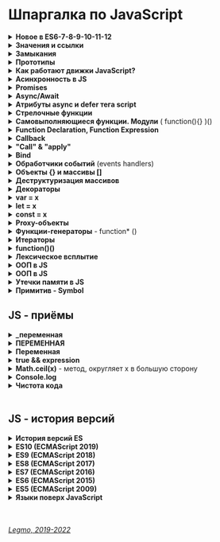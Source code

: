<h1> Шпаргалка по JavaScript </h1>

[//]: # (Новое в ES6-7-8-9-10-11-12)
<details><summary><b>Новое в ES6-7-8-9-10-11-12</b></summary><p>

**Про обновления**
- Предложения о добавлении новых возможностей анализируются командой. Если одобряются — описания новых возможностей языка переносятся в [черновик](https://tc39.github.io/ecma262), а затем публикуются в [спецификации](https://www.ecma-international.org/publications/standards/Ecma-262.htm).
- Разработчики JS-движков сами решают, какие предложения реализовать в первую очередь. Могут заранее добавить поддержку функций, которые ещё находятся в черновике, или отложить разработку функций, которые уже перенесены в спецификацию. Довольно часто в движке (браузер например) реализуется только часть стандарта. Текущее состояние поддержки различных возможностей JS можно проверить здесь: [https://kangax.github.io/compat-table/es6/](https://kangax.github.io/compat-table/es6/)

**ES 6**
  - const
  - let
  - шаблонные строки
  - параметры функции по умолчанию
  - стрелочный функции
  - ? map
  - ? spred оператор
  - Деструктурирующее присваивание
  - Promises (обещания) -  объекты, которые помогают выполнять асинхронные операции (запрос API, обработка файлов, загрузка изображений и т. д.)

**ES 7**
  - block-scoping of variables and functions, 
  - destructuring patterns (of variables), 
  - proper tail calls, 
  - exponentiation operator ** for numbers, 
  - await, async keywords for asynchronous programming (as a preparation for ES2017), 
  - Array.prototype.includes function. 
  - The exponentiation operator is equivalent to Math.pow, but provides a simpler syntax similar to languages like Python, F#, Perl, and Ruby. async / await was hailed as an easier way to use promises and develop asynchronous code.

**ES 8**
  - Object.values, Object.entries and Object.getOwnPropertyDescriptors functions for easy manipulation of Objects, 
  - async / await constructions which use generators and promises, 
  - additional features for concurrency and atomics.

**ES 9**
  - spread operator and rest parameters (...) for object literals, 
  - asynchronous iteration, 
  - Promise.prototype.finally and additions to RegExp.
  - The spread operator allows for the easy copying of object properties

**ES 10**
  - Added features include, but are not limited to, Array.prototype.flat, Array.prototype.flatMap, changes to Array.sort and Object.fromEntries.
  - Array.sort is now guaranteed to be stable, meaning that elements with the same sorting precedence will appear in the same order in the sorted array. Array.prototype.flat(depth=1) flattens an array to a specified depth, meaning that all subarray elements (up to the specified depth) are concatenated recursively. 
  - Another notable change is that so-called catch binding became optional.

**ES 11**
  - In addition to new functions, this version introduces a BigInt primitive type for arbitrary-sized integers, the nullish coalescing operator, and the globalThis object.
  - BigInts are created either with the BigInt constructor or with the syntax 10n, where "n" is placed after the number literal. BigInts allow the representation and manipulation of integers beyond Number.MAX_SAFE_INTEGER, while Numbers are represented by a double-precision 64-bit IEEE 754 value. The built-in functions in Math are not compatible with BigInts; for example, exponentiation of BigInts must be done with the ** operator instead of Math.pow. 
  - The nullish coalescing operator, ??, returns its right-hand side operand when its left-hand side is null or undefined. This contrasts with the || operator, which would return "string" for all "falsy" values, such as the ones below.
    - `undefined ?? "string" // -> "string"`
    - `null ?? "string" // -> "string"`
    - `false ?? "string" // -> false `
    - `NaN ?? "string" // -> NaN`
  - Optional chaining makes it possible to access the nested properties of an object without having an AND check at each level. An example is const zipcode = person?.address?.zipcode. If any of the properties are not present, zipcode will be undefined.

**ES 12 (2021)**
  - replaceAll method for strings; 
  - Promise.any, a promise combinator that short-circuits when an input value is fulfilled; 
  - AggregateError, a new error type to represent multiple errors at once; 
  - logical assignment operators (??=, &&=, ||=); 
  - WeakRef, for referring to a target object without preserving it from garbage collection, and FinalizationRegistry, to manage registration and unregistration of cleanup operations performed when target objects are garbage collected; 
  - separators for numeric literals (1_000); 
  - Array.prototype.sort was made more precise, reducing the amount of cases that result in an implementation-defined sort order.
    <br/>

  **Ссылки**
  - [Хабр - Обзор базовых возможностей ES6 (2016)](https://habr.com/ru/post/313526/)
  - [ES6, ES8, ES2017: что такое ECMAScript и чем это отличается от JavaScript (2017)](https://tproger.ru/translations/wtf-is-ecmascript/)
  - [Wikipedia - ECMAScript(en)](https://en.wikipedia.org/wiki/ECMAScript#12th_Edition_%E2%80%93_ECMAScript_2021)
  - [Хабр - Чем отличаются JavaScript и ECMAScript?](https://habr.com/ru/company/nix/blog/342904/)


<br></p>
</details>

[//]: # (Значения и ссылки)
<details><summary><b>Значения и ссылки</b></summary><p>
  
  Примитивы (строки, числа, булевы значения, null/undefined) при присваивании переменных копируются целиком или, как говорят, **по значению**.
  ```
  var message = "Привет!";
  var phrase = message;
  ```
  В результате получили две независимые переменные, каждая из которых хранит значение "Привет!". Изменение `message` никак не повлияет на `phrase`
  
  Объекты (в том числе массивы и функции) копируются **по ссылке**.<br> 
  В переменной, которой присвоен объект, хранится не сам объект, а «адрес его места в памяти», иными словами – «ссылка» на него.
  
  Если есть две переменные с одной и той же функцией - в них не лежит копия этой функции, а обе эти переменные ссылаются на одну и ту же функцию:
  ```
  function func() {
  	alert('!');
  });
  
  var test = func; //И test и func указывают на одну и ту же функцию
  ``` 
  
  **Ссылки**
  - [learn.javascript.ru](https://learn.javascript.ru/object-reference)
  - [TOП-12 JavaScript-концепций: от ссылок до асинхронных операций](https://proglib.io/p/js-concepts/)
  - [Передача параметров по значению и по ссылке](https://metanit.com/web/javascript/3.7.php)
  - [habr - Функции в Javascript: ссылки и вызовы](https://habr.com/ru/sandbox/18362/)
        
<br></p>
</details>

[//]: # (Замыкания)
<details><summary><b>Замыкания</b></summary><p>
    
  - v1 - Функция, содержащая в себе ссылки на переменные из внешней области видимости
  - v2 - Функция, получающая переменные из родительской области видимости.
  - v3 - Функция вместе со всеми внешними переменными, которые ей доступны.
  - v4 - Комбинация функции и лексического окружения, в котором эта функция была объявлена.
  - v5 - Способность функции запоминать контекст (т.е. LexicalEnvironment), в которой она была создана.
    
  Обычно под замыкание понимают приём, который позволяет вызывать несколько экземпляров одной функции, и в каждом запомнить собственное значение внутренних переменных. Например - разные счёчики. Получаем эдакую "фабрику функций"
  
  **Описание 1**
  - Внутри функции создадим переменную Х и вторую функцию (назовём её вложенной). 
  - Вложенная функция использует внутри себя переменную Х. 
  - Родительская функция возвращает вложенную функцию в качестве результата своей работы (через return)
  - Теперь, создавая разные экземпляры родительской функции получаем вложенные функции, каждая из которых помнит своё собственное значение Х
  
  **Описание 2**<br>
  Вложенная функция запоминила значение Х из области своего создания (родительской функции). <br>
  Её вызывают уже вне этой области, а она возвращает это Х.<br> 
  Т.е. она "замыкает" внешние переменные в себе.
  
  **Описание 3**<br>
  Ты вызвал функцию - в ней создаются переменные локальной области видимости (т.е. доступные только самой функции).<br>
  Под эти переменные движок JavaScript выделяет память.
  
  Когда обычная функция завершает свое выполнение - она освобождает память, которую ей выделели.<br>
  Если, конечно, на переменные не осталось ссылок.
  
  В случае с замыканием, ты возвращаешь функцию обратно (делаешь return), т.е. ссылки остаются.<br> 
  Поэтому движок не может освободить память, и переменные остаются доступными функции (и более никому).<br> 
  Эта штука и называется "замыкание" - переменные замкнуты на саму функцию.
  
  Другими словами, чтобы создать замыкание, ты должен вложить функцию в функцию, обратиться из вложенной функции к переменным оборачивающей, и вложенную функцию вернуть наружу. До тех пор, пока возвращенная функция остается в доступе, замыкание существует.
  
  **Описание 4**<br>
  Замыкание — это особый вид функции. <br>
  Она определена в теле другой функции и создаётся каждый раз во время её выполнения. Синтаксически это выглядит как функция, находящаяся целиком в теле другой функции. <br>
  При этом вложенная внутренняя функция содержит ссылки на локальные переменные внешней функции.

Каждый раз при выполнении внешней функции происходит создание нового экземпляра внутренней функции, с новыми ссылками на
переменные внешней функции.

**Описание 5**
  - есть функция fA 
  - внутри неё есть переменная X и другая функция fB 
  - функция fB использует эту переменную X 
  - функция fA возвращает в return функцию fB. (именно функцию, а не результат её работы. `return fB;`)
  - каждый запуск fA созадёт новую функция с замыканием, которая хранит своё значение X. `var one=fA(); var two=fA();`

  ```js
  function fA() {
    var currentCount = 1;

    function fB() { // (**)
        return currentCount++;
    };
    return fB;
}

var counter = fA();       // (*)
console.log(counter()); // 1
  console.log( counter() ); // 2
  console.log( counter() ); // 3
  
  // создаём другой счётчик, он будет независим от первого
  var counter2 = fA();
  console.log( counter2() ); // 1
  ```
  
  Что происходит:
  1. В строке (*) запускается fA(). Создаётся LexicalEnvironment для переменных текущего вызова. В функции есть одна переменная var currentCount, которая станет свойством этого объекта. Она изначально инициализуется в undefined, затем, в процессе выполнения, получит значение 1.
  1. В процессе выполнения fA() создаёт функцию fB в строке (**). При создании эта функция получает внутреннее свойство Scope со ссылкой на текущий LexicalEnvironment.
  1. Далее вызов fA() завершается и функция (**) возвращается и сохраняется во внешней переменной counter (*). Итоговым значением, записанным в переменную counter, является функция ` function() { return currentCount++; };` , а её Scope= currentCount: 1
  1. Возвращённая из fA() функция counter помнит (через Scope) о том, в каком окружении была создана. Это и используется для хранения текущего значения счётчика.
  1.  Когда-нибудь функция counter будет вызвана. Эта функция состоит из одной строки: `return currentCount++`. Своих переменных и параметров в ней нет, поэтому её Lexical Environment пуст.
  1. Но, у неё есть свойство Scope - оно указывает на внешнее окружение. Чтобы увеличить и вернуть currentCount, интерпретатор ищет в текущем объекте переменных Lexical Environment, не находит, затем идёт во внешний объект, там находит, изменяет и возвращает новое значение. Как изменяет? Переменную во внешней области видимости можно не только читать, но и изменять.
  1. В примере было создано несколько счётчиков. Все они взаимно независимы, потому что при каждом запуске fA() создаётся свой объект переменных LexicalEnvironment, со своим свойством currentCount, на который новый счётчик получит ссылку Scope.
  
    
  **Пример замыкания через анонимную самовыполняющуюся функцию**

  ```js
  var fn = (
    function () {
        var numberOfCalls = 0;
        return function () {
            return ++numberOfCalls;
        }
    }
)();
  ```
  
  **Пример замыкания через стрелочные функции**

  ```js
  const add = x => y => {
    const z = x + y;
    console.log(x + '+' + y + '=' + z);
    return z;
};

const res = add(3)(6); // вернёт 9 и выведет в консоль 3+6=9
console.log(res);
  ```
  
  Пояснение:
  - В переменную add помещается функция от аргумента x, 
  - результатом которой будет являться другая функция, а именно функция от аргумента y, 
  - результат которой вычисляется приведённым в фигурных скобках блоком кода. 
  - Этот блок кода опирается на аргумент y своей функции и на замыкание, создаваемое для аргумента x внешней функции.
  
  При вызове add(3)(6): 
  - функция, хранящаяся в переменной add, вызывается с аргументом 3 
  - и возвращает функцию, завязанную на значение 3 в замыкании x.
  - в рамках такого обращения, эта функция выполняется с аргументом y = 6 и возвращает 9. 
  
  **Зачем используются замыкания?**
  - ограничение доступа к данным, их изоляция (ограничение их области видимости)
  - автономное атомарное хранилища данных + доступ к этим данным. Т.е. привязать к функции данные, сохраняющиеся между ее вызовами. Создавать функции, имеющие своё изменяемое состояние.
  - создание функций, в свою очередь тоже создающих функции. Благодаря замыканию возвращаемая внутренняя функция «запоминает» параметры, переданные внешней функции.
  - обработка callback
  - Эмуляция private методов функций. Языки вроде Java позволяют нам объявлять private методы - они могут быть вызваны только методами того же класса, в котором объявлены. Частные методы не ограничивают доступ к коду, это также мощное средство глобальной организации пространства имен, позволяющее не засорять публичный интерфейс вашего кода внутренними методами классов. JS так не умеет, но это можно эмулировать с помощью замыкания. 

  **«Понимать замыкания»** в JS означает:
  - Все переменные и параметры функций = свойства объекта LexicalEnvironment. Каждый запуск функции создает новый такой объект. На верхнем уровне им является «глобальный объект» (в браузере это window).
  - При создании функция получает свойство Scope, оно ссылается на LexicalEnvironment, в котором она была создана.
  - При вызове функции – она будет искать переменные сначала внтури себя, а затем во внешних LexicalEnvironment (с места своего «рождения», которое записано в Scope в момент создания и не может быть изменено).
     
  **Lexical Environment**<br>
  При запуске функции, в ней создаётся объект LexicalEnvironmen.<br>
  Все переменные внутри функции = свойства объекта LexicalEnvironment. А также аргументы функции и вложенные функции.
  
  В конце выполнения функции объект LexicalEnvironmen обычно удаляется и память очищается. Это, если нет замыкания.
  
  Если переменная не найдена в LexicalEnvironmen функции – она будет искаться снаружи, через ссылку в Scope.
    
  **Scope**<br>
  При создании функции, в ней создаётся свойство Scope (анг. область видимости).<br>
  В нём хранится ссылка на внешний объект LexicalEnvironment, в котором создана функция. Это может быть глобальный объект (window) или другая функция.<br> 
  Это свойство никогда не меняется, оно всюду следует за функцией, "привязывая" её к месту своего рождения.

  Значение переменной из внешней области берётся всегда текущее. Оно может быть уже не то, что было на момент создания функции. <br>
  Функция по ссылке Scope обращается во внешний LexicalEnvironmen и берёт значение, которое там есть на момент обращения.

  Разница между созданием замыкания и созданием scope-объекта: 
  - замыкание (функция + ссылка на текущую цепочку scope-объектов) создается при определении функции, 
  - новый scope-объект создается при каждом вызове функции. Используется для модификации цепочки scope-объектов замыкания

  **Gloabal object**<br>  
   Global object = частный случай объекта LexicalEnvironment
   Глобальные переменные и функции - те, которые не находятся внутри какой-то функции. На "верхнем уровне".
   
   В JS все глобальные переменные и функции = свойства объекта "global object". В браузере этот объект доступен под именем window. Присваивая или читая глобальную переменную, мы, фактически, работаем со свойствами window. 
 
  **Альтернатива замыканиям**<br> 
  Вместо замыканий можно использовать функцию как объект.<br>
  Создать в объекте функции свойство и привязать к нему значение. Это значение будет сохраняться между вызовами функции, также как в замыкании.<br> 
  Свойства функции не стоит путать с переменными и параметрами. Они совершенно никак не связаны. 
  
  Пример:

  ```js
  function makeCounter() {
    function counter() {
        return counter.currentCount++;
    };
    counter.currentCount = 1;

    return counter;
}

var counter = makeCounter();
  alert( counter() ); // 1
  alert( counter() ); // 2
  ```
  
  Принципиальная разница: 
  – во внутренней механике 
  - свойство функции общедоступно, в отличие от переменной из замыкания. К свойству имеет доступ любой, у кого есть объект функции.
  
  **Разное**
  - Все функции в JS = замыкания. Когда создается функция — всегда создается замыкание. Хотя, чаще оно пустое - обычно функции ничего не используют из внешнего LexicalEnvironmen. 
  - "Замкнутые" данных сохраняются в не в "стеке" а в "куче" (такая структура в памяти JS-движка). Это позволяет сохранять данные после вызова функции -  то есть даже после того, как контекст выполнения удаляется из стека выполнения вызова.
  - Производительность. Не нужно без необходимости создавать функции внутри функций. Использование этой техники снижает производительность - и в скорости, и в потребления памяти.
  - Замыкания позволяют связать данные (LexicalEnvironmen) с функцией, которая работает с этими данными. Также в ООП - объекты позволяют связать некоторые данные (свойства объекта) с одним или несколькими методами. Поэтому, замыкания можно использовать везде, где вы обычно использовали объект с одним единственным методом. 
  - Из внутренней функции мы можем доставать/менять переменные внешней функции. Это называют "брать из замыкания".
  - Вроде бы, в функциональном программировании такой подход (замыкания) не приветствуется. Но знать и уметь надо, а в JS - обязательно.
  - До того, как в ES6 ввели ключевое слово let, часто возникала проблема при создании замыканий внутри цикла. В паре слов: будьте внимательны с использованием var/let в циклах. Либо используем let (` for (let i = 0; i < someVariable; i++){...}`), либо реализуем замыкание в отдельной функции снаружи цикла, а в цикле просто вызываем эут функцию при каждой итерации. Или сделать ещё один уровень вложенного замыкания. Подробнее: [MDN](https://developer.mozilla.org/ru/docs/Web/JavaScript/Closures#%D0%A1%D0%BE%D0%B7%D0%B4%D0%B0%D0%BD%D0%B8%D0%B5_%D0%B7%D0%B0%D0%BC%D1%8B%D0%BA%D0%B0%D0%BD%D0%B8%D0%B9_%D0%B2_%D1%86%D0%B8%D0%BA%D0%BB%D0%B5_%D0%9E%D1%87%D0%B5%D0%BD%D1%8C_%D1%87%D0%B0%D1%81%D1%82%D0%B0%D1%8F_%D0%BE%D1%88%D0%B8%D0%B1%D0%BA%D0%B0), [habr - Замыкания в JavaScript](https://habr.com/ru/post/38642/)
  
  **Ссылки**
  - [learn.javascript.ru](https://learn.javascript.ru/closures)
  - [habr - Замыкания в JavaScript](https://habr.com/ru/post/38642/)
  - [htmlacademy - Замыкания в JavaScript](https://htmlacademy.ru/blog/useful/javascript/lets-learn-javascript-closures)
  - [MDN - Замыкания](https://developer.mozilla.org/ru/docs/Web/JavaScript/Closures)
  - [Wikipedia](https://ru.wikipedia.org/wiki/%D0%97%D0%B0%D0%BC%D1%8B%D0%BA%D0%B0%D0%BD%D0%B8%D0%B5_(%D0%BF%D1%80%D0%BE%D0%B3%D1%80%D0%B0%D0%BC%D0%BC%D0%B8%D1%80%D0%BE%D0%B2%D0%B0%D0%BD%D0%B8%D0%B5))
  - [Hexlet - Возврат функций из функций](https://ru.hexlet.io/courses/js-functions/lessons/return-function/theory_unit)
  - [code.mu - Продвинутая работа с функциями](http://code.mu/books/javascript/advanced/prodvinutaya-rabota-s-funkciyami-javascript.html)
  - [proglib - Пора понять замыкания в JavaScript! Часть 1. Готовим фундамент](https://proglib.io/p/js-closures-1/)
  - [proglib - Пора понять замыкания в JavaScript! Часть 2. Переходим к делу](https://proglib.io/p/js-closures-2/)

<br></p>
</details>


[//]: # (Прототипы)
<details><summary><b>Прототипы</b></summary><p>

В JS объекты имеют специальное скрытое свойство `[[Prototype]]`.<br>
Оно либо равно null, либо ссылается на другой объект. Этот объект называется «прототип».

Свойство `[[Prototype]]` является внутренним и скрытым, но есть много способов задать его.<br>
Одним из них является использование `__proto__` (устраевшее св-во)

```js
    let animal = {
    eats: true
};
let rabbit = {
    jumps: true
};

rabbit.__proto__ = animal;
```

Если мы ищем свойство или метод в rabbit, а оно отсутствует, JavaScript автоматически берёт его из animal.

Современные же методы работы с прототипами (нужно использовать вместо `__proto__`):

- `Object.create(proto, [descriptors])` – создаёт пустой объект со свойством `[[Prototype]]`, указанным как proto, и
  необязательными дескрипторами свойств descriptors.
- `Object.getPrototypeOf(obj)` – возвращает свойство `[[Prototype]]` объекта obj.
- `Object.setPrototypeOf(obj, proto)` – устанавливает свойство `[[Prototype]]` объекта obj как proto.

Можно строить длинные цепочки прототипов

- Ссылки не могут идти по кругу. JavaScript выдаст ошибку, если мы попытаемся назначить __proto__ по кругу.
- Значение `__proto__` может быть объектом или `null`. Другие типы игнорируются.

Прототипы никак не влияют на `this`.

Цикл `for..in` проходит не только по собственным, но и по унаследованным свойствам объекта.

**Ссылки**

- [learn.javascript.ru - Прототипы](https://learn.javascript.ru/prototypes)

<br></p>
</details>

[//]: # (Как работают движки JavaScript? todo: доработать)
<details><summary><b>Как работают движки JavaScript?</b></summary><p>

Прежде всего, исходный код (текст на JS) проходит через парсер, в результате возникает внутреннее представление кода —
абстрактное синтаксическое дерево.

Дальше работает интерпретатор. Отдельные функции при исполнении преобразуются в байт-код — по сути, последовательность
вызовов внутренних функций интерпретатора. При этом накапливается статистика использования JS-функций. Если для какой-то
отдельной функции преоделён порог вызовов, то принимается решение о том, что её нужно оптимизировать и она передаётся
компилятору. Компилятор генерирует машинный код, который сильно завязан на типы входных значений.

![](https://hsto.org/r/w1560/webt/g-/tv/yx/g-tvyxlxy0e3kc0c_quq_r0d9uo.png)

Допустим, у нас есть функция с двумя аргументами: foo(a, b), и мы вызываем её много раз с числовыми значениями параметров. В некоторый момент функция будет передана компилятору и станет выполняться быстрее. Допустим, мы вызовем её со строковым аргументом. В результате, движок выполнит «деоптимизацию»: передаст функцию от компилятора обратно интерпретатору, а готовый машинный код будет выброшен.
  
  ***
  Движок JavaScript похож на мясорубку, бесконечно перемалывающую операции, которые последовательно берутся из стека вызовов (1). Код выполняется линейно и последовательно. Удалить операцию из стека нельзя, можно только прервать поток выполнения. Поток выполнения прерывается, если вызвать что-то типа alert или «исключение».
  
  image
  
  Каждая операция содержит контекст &mdash; некую область памяти, из которой доступны данные. Контексты расположены в памяти в виде дерева. Каждому листу в дереве доступны области видимости, которые определены в родительских ветках и в корне (глобальной области видимости). Функции в JavaScript &mdash; это данные, они хранятся в памяти именно как данные и поэтому передаются как переменные или возвращаются из других функций.
  
  Асинхронные операции выполняются не в движке, а в окружении (5,6). (Как подсказал forgotten это не совсем так: мы можем из стека вызовов сразу же положить функцию в очередь вызовов и таким образом чистый движок тоже будет работать асинхронно)
  Окружение &mdash; надстройка на движком. NodeJS и Chrome для движка V8 и Firefox для Gecko. Иногда окружение еще называют web API.
  Чтобы создать асинхронный вызов, в web API передается ссылка на функцию, которая выполнится позже или не выполнится вовсе.
  
  У функции есть свой контекст или своя область памяти (3), в которой она определена. Функция имеет доступ к этой области памяти и ко всем родителям этой области памяти. Такие функции называются замыканиями. С этой точки зрения, все функции в JavaScript &mdash; замыкания, так как все они имеют контекст.
  
  Web API и JavaScrtipt движок работают независимо. Web API решает, в какой момент функция двигается дальше, в очередь вызовов (2).
  
  Функции в очереди вызовов попадают в JavaScript-движок, где выполняются по одной. Выполнение происходит в том же порядке, в котором функции попадают в очередь.
  
  Окружение самостоятельно решает, когда добавить переданный ей код в очередь вызовов. Функции из очереди добавляются в стек выполнения (выполняются) не раньше, чем стек вызовов закончит работу над текущей функцией.
  Таким образом, стек вызовов работает синхронно, а web API асинхронно.
  
  Это очень важно! Разработчику не нужно самому контролировать параллельный доступ к ресурсам, асинхронную работу за него выполняет окружение. Окружения определяют различия между браузером и node.js, ведь на node.js мы пишем сетевые приложения или обращаемся напрямую к жесткому диску, а из Chrome перехватываем клики по кнопкам, используя один и тот же движок.
  
  В очереди вызовов нельзя отменять отдельные операции. Это делается в окружении (removeEventListener &mdash; в качестве примера).
  
  ***
  
  Давайте проясним основную концепцию и разницу между JavaScript Engine (движок) и JavaScript Run-time Enviroment.
  - Движок JavaScript - это программа, которая используется для обработки заданного кода и конвертирования его в конкретные команды для выполнения.
  - JavaScript Run-time Enviroment - это среда отвечающая за создание экосистемы с возможностями, сервисами и поддержкой, такими как массивы, функции, ключевые библиотеки и тп, которые необходимы для того, чтобы код запустился верно.
  
  Почти все бразуеры имеют JavaScript движок. Самые популярные это V8 в Google Chrome и Node.js, SpiderMonkey Мазилы, Chakra для IE и т.д. Хоть все эти браузеры и выполняют JavaScript по-разному, но под капотом, они все работают по одной модели. Стэк вызова, "Куча", event loop, Web API
  
  **Ссылки**
  - [habr - Как работает JS (19 статей)](https://habr.com/ru/company/ruvds/blog/337042/)
  - [habr - Знакомство с WebAssembly](https://m.habr.com/ru/post/342180/)
  - [habr - Асинхронность в JavaScript: Пособие для тех, кто хочет разобраться](https://m.habr.com/ru/company/wrike/blog/302896/)
  
<br></p>
</details>   

[//]: # (Асинхронность в JS todo: упростить)
<details><summary><b>Асинхронность в JS</b></summary><p>
      
   ![](https://miro.medium.com/max/875/1*quyTIOs2hioCx1jRQ7-ojw.png)   
      
   **Однопоточность**
   
   JS - однопоточный язык.<br>
   Это означает, что только один блок кода может запускаться за раз. Делает одну задачу в один момент времени<br>
   С DOM-деревом работают в одном потоке, чтобы гарантировать целостность и непротиворечивость данных. Представьте себе - два параллельных потока пытаются наперегонки поменять один и тот же узел в DOM... Плохая идея. 
   
   **Синхронность**
      
   Что означает синхронность?<br>
   Например: есть 2 строки кода. Первая идет за второй.<br>
   Синхронность означает то, что строка 2 не может запуститься до тех пор, пока строка 1 не закончит своё выполнение.
   
   Схема такая:
   - функция из очереди попадает в стэк
   - выполняется
   - стэк очищается
   - в стэк попадает следующая функция из очереди
   
   Вариант немного сложнее:
   - функция 1 из очереди попадает в стэк
   - внутри этой функции 1 находится вызов функции 2.
   - в стэк попадает функция 2
   - она вполняется и удаляется
   - результат её выполнения записывается в функцию 1
   - функция 1 выполняется
   - стэк очищается
   - в стэк попадает следующая функция из очереди
   
   **Асинхронность**
     
   В JS есть возможности асинхронного выполнения кода.<br>
   Как программировать интерфейс с одним потоком? Ведь сама суть интерфейса - в асинхронности. Для этого и придуманы асинхронные функции. 
   
  Асинхронные функции выполняются не сразу, а после наступления события. 
  
  Асинхронное выполнение кода позволяет пользовательскому интерфейсу веб-приложений нормально функционировать, реагировать на команды пользователя. Система «планирует» нагрузку на цикл событий таким образом, чтобы в первую очередь выполнялись операции, связанные с пользовательским интерфейсом.
   
  Мы ещё можем использовать вебворкеры, но из них нельзя менять DOM или вызывать методы объекта window. ПолезноЮ но не для всех случаев.

  Что такое вообще — асинхронность? Асинхронность это модель поведения.<br>
  Например: есть две строчки кода, первая за второй. Первая строка это инструкция, для которой нужно время. <br>
  Первая строка начинает запуск этой инструкции в фоновом режиме, позволяя второй строке запуститься без ожидания завершения первой строки.
  
  Нам нужно такое поведение в случае, когда что-то тормозит. Синхронность может казаться прямолинейной и незатейливой, но всё же может быть медленной. Такие задачи, как обработка изображений, операции с файлами, создание запросов сети и ожидание ответа — всё это может тормозить и быть долгим, производя огромные расчеты в 100 миллионов циклов итераций. Так что такие вещи в стеке запросов превращаются в “задержку”, ну или “blocking” по-английски. Когда стек запросов заблокирован, браузер препятствует вмешательству пользователя и выполнению другого кода до тех пор, пока “задержка” не выполнится и не освободит стек запросов. В таких ситуациях используют асинхронные колбэки (callback) 
  
  Пусть даже JavaScript и однопоточный, мы можем достичь согласованности действий через асинхронное исполнение задач.
  
  **Пример асинхронности**<br>
  Пример асинхронной работы - выполнение AJAX-запросов.<br>
  Так как ожидание ответа способно занять много времени, запросы можно делать асинхронно, при этом, пока клиент ожидает ответа, может выполняться код, не относящийся к запросу.
  
  Также функция setTimeout() - простейший способ продемонстрировать основы асинхронного поведения.
  
  **JS движок и Web API**<br>
  Асинхронные функции -  не часть JavaScript-движков. Вызов setTimeout на чистом V8 приводит к ошибке, так как в V8 нет такой функции. Асинхронные операции выполняются не в движке, а в окружении. Например, в Web API браузера.
  
  В принципе, мы можем из стека вызовов сразу же положить функцию в очередь вызовов и таким образом чистый движок тоже будет работать асинхронно. Но это редкий фокус.
  
  Web API и JS движок работают независимо. Web API решает, в какой момент функция двигается дальше, в очередь вызовов JS движка. Т.е. окружение самостоятельно решает, когда добавить переданный ей код в очередь вызовов. 
  
  Функции в очереди вызовов попадают в JavaScript-движок, где выполняются по одной. Выполнение происходит в том же порядке, в котором функции попадают в очередь. Функции из очереди добавляются в стек выполнения (выполняются) не раньше, чем стек вызовов закончит работу над текущей функцией. 
  
  *Стек вызовов движка работает синхронно. Web API работает асинхронно.*
  
  В очереди вызовов нельзя отменять отдельные операции. Это делается в окружении (пример: removeEventListener).
  
  **Контекст выполнения функции**<br>
  У каждого вызова функции есть свой «контекст выполнения» (execution context).
  
  Контекст выполнения – это служебная информация, которая соответствует текущему запуску функции. Она включает в себя локальные переменные функции и конкретное место в коде, на котором находится интерпретатор.
  
  При любом вложенном вызове JavaScript запоминает текущий контекст выполнения в специальной внутренней структуре данных – «стеке контекстов».
  
  **Очередь (queue)**<br>
  Очередь — структура данных. Доступа к элементам организован по принципу FIFO (First In — First Out) «первый пришёл — первый вышел» . 
  
  Добавление элемента (обозначают словом enqueue — поставить в очередь) возможно лишь в конец очереди, выборка — только из начала очереди (называют словом dequeue — убрать из очереди), при этом выбранный элемент из очереди удаляется.

  **Стэк (stack)**<br>
  Стек (анг. стопка) — структура данных (кусок памяти + опр правила работы с ним), представляющая из себя список элементов. Подобен стопке тарелок - последняя поступившая кладётся сверху, и должна быть обработана, прежде чем начнётся обработка "тарелки" под ней. LIFO (last in — first out) «последним пришёл — первым вышел»).
  
  Вызов любой функции создает контекст выполнения.<br> 
  При вызове вложенной функции создается новый контекст, а старый сохраняется в специальной структуре. Так формируется стек контекстов.
  
  Максимальный размер стэка в в движке V8 16 000 (чего?). По достижению этого размера движок просто очищает стэк, чтоб всё не зависло.
  
  **Event Loop (Или цикл обработки событий) и Web API**<br>
  Web API - часть браузера. Еслив стэк попадает какая-то асинхронная функция, например setTimeout - она передаётся в Web API. А стэк продолжает работать как обычно, как будто эта функция выполнилась.
  
  Когда придёт время (таймер сработла, или пришёл ответ AJAX) - Web API выдаст функцию обратно. Но не в стэк (чтоб не нарушить то, над чем стэк работает сейчас) Web API поставит это в очередь выполнения задач.
  
  Event Loop (цикл обработки событий) - смотрит состояние стэка и очереди колбэков. Как только стэк становится пуст - EventLopp берёт первый Элемент из очереди и передаёт его в стэк. Всё. Никакой магии 
  
Цикл событий решает одну основную задачу: наблюдает за стеком вызовов и очередью коллбэков (callback queue). Если стек вызовов пуст, цикл берёт первое событие из очереди и помещает его в стек, что приводит к запуску этого события на выполнение.

Подобная итерация называется тиком (tick) цикла событий. Каждое событие — это просто коллбэк  
  
  **Микро и макро-задачи (microtask и macrotask)**<br>
  На самом деле, очередь задач устроена несколько сложнее, чем написано выше: 
  - Есть события по ре-рендеру экрана браузера. Происходят около 60 раз в секунду, автоматически встают в самое начало очереди событий. Именно для того, чтоб их пропустить, рекомендуется не занимать стэк большой синхронной задачей, а разбить её на ассинхронные (например через setInterval(callback,0))
  - Начиная с EAS6 очередь ещё разбита на микрозадачи и макрозадачи. Это очередь колбеков (макрозадачи, callback queue) и очередью заданий (микрозадачи, job queue) 
  - В одной итерации Event loop обрабатывается одна макрозадача (т.е. классичесакая задача) из очереди колбэков. После этого в том же цикле обрабатываются все микрозадачи из очереди микрозадач. Они как-бы пристраиваются хвостом к первому колбэку. Очередь заданий — это очередь, которая присоединена к концу каждого тика в очереди цикла событий. Эти микрозадачи могут добавлять в очередь другие микрозадачи, и процесс будет продолжаться, пока очередь микрозадач не опустеет. Т.е. до запуска следующей макрозадачи может пройти довольно много времени. Это может привести к зависанию интерфейса пользователя или простою приложения.
  
  В мире ECMAScript микрозадачи именуют заданиями («jobs»).
  
Очередность
  - вначале в стэке выполнятся текущие маркозадачи (например, все console.log). Пока стек не очистится.
  - потом из очереди миркрозадач выполнятся микрозадачи (например Promise и их then + те микроздачи, которые они вызывают внутри себя)
  - потом выполнится задача рендера (это маркозадача, по приоритету ниже микрозадач. **Вроде бы**)
  - потом из очереди макрозадач выполнятся макрозадачи (setTimeout 0, setInterval и т.д.)
  
  Единственное, кажется, в некоторых случаях Promise можно вызваться раньше, чем обычный console.log(), который объявлен в коде ниже promise
  ```
  setTimeout( function timeout() {
      console.log('Timeout');
  }, 0);
  
  var p = new Promise(function(resolve, reject) {
    console.log('Promise');
    resolve();
  });

 //Прмяо в стэке сразу отрабатывает .then. Кажется так
  p.then(function(){
      // some code
  });
  
  console.log('End');
  
  // Вывод:
  Promise
  End
  Timeout
  ```
  
  Второй пример, Promise выполняется позже console.log:
  ```
  setTimeout( function timeout() {
      console.log('Timeout');
  }, 0);
  
  //В стэке отрабатывает resolve, и отправляет .then в очередь микрозадач. Кажется так
  Promise.resolve().then(function() {
    console.log('Promise');
  })

  console.log('End');
  
   // Вывод:
  End
  Promise
  Timeout
  ```
  
  Макрозадачи планируются с помощью 
  - setTimeout
  - setInterval
  - setImmediate
  - ...
 
  Микрозадачи 
  - process.nextTick, 
  - Promises, 
  - MutationObserver. 
  
  При исполнении любого файла JS-движок конвертирует содержимое в функцию и ассоциирует её с событием start или launch. Движок инициализирует стартовое событие и добавляет события в очередь как макрозадачи.
  
  Начиная обработку, движок JS выбирает первую макрозадачу из очереди и выполняет обработчик обратного вызова:
  
  Микрозадачи обычно планируются для вещей, который должны исполняться моментально после текущего исполняемого сценария. Например, реагирование на пачку действий или для того, чтобы сделать что-то асинхронно без необходимости терять производительность на пустом месте из-за полностью новой задачи. Очередь микрозадач развёртывается в конце каждой полной задачи, а также после колбеков в случае если никакой другой JavaScript не находится на стадии исполнения. Любые дополнительные микрозадачи, поставленные в очередь во время развёртывания очереди микрозадач, добавляются в конец очереди и тоже обрабатываются. Микрозадачи включают в себя колбеки Mutation observer и промисов, как в примере выше.
  
  Как только промис решается или если он уже был решён, он ставит в очередь микрозадачу на исполнение колбека. Это даёт уверенность, что колбеки промисов исполняются асинхронно даже если они уже решены.
  
[//]: # (todo: дополнить. Постоянно спрашивают на собеседованиях!) 
  - https://habr.com/ru/post/264993/
  - https://refaq.ru/voprosy/raznicza_mezhdu_mikrozadachej_i_makrozadachej_v_kontekste_czikla_sobytij
  
  **Куча (heap)**<br>
  Динамически распределяемая память. Часть JS-движка. Также как и стэк
  
  **Web API's**<br>
  Расширения браузера. не входят в состав движка JS.
  Но, в движке есть возможность взаимодействовать с этими API
  
  setTimeout, DOM, AJAX (XMLHttpRequest), геолокация, аудио, видео...
  
  **setTimeout(callback(), 0)**  <br>
  Выполнить что-то как только стэк очистится. Т.е. в текущем потоке кода этот колбэк не запускается, и код идёт так, будто setTimeout и его содержимого просто нет (на самоо деле он вылетает из стэка в WebAPI, И оттуда сразу же встаёт в очередь). А когда этот кусок кода закончится и стэк станет пустым - вот тогда выполнится колбэк из SetTimeout
  Позволяет запланировать что-то сразу после выполнения основного кода
  
  ```
  console.log('1')
  setTimeout(function foo {
    console.log('2')
  }, 0)  
  console.log('3')
  
  //Выведет в консоль:
  1
  3
  2
  ```
  
  
  **Unsorted**  <br>
  Движок браузера выполняет JavaScript в одном потоке. Он не может поставить обработку события на паузу, переключиться на другое событие, а после — возобновить выполнение первого. Все события обрабатываются последовательно и каждое — до победного конца.
  
  Для вышеописанного потока выделяется область памяти — стэк, где хранятся фреймы (аргументы, локальные переменные) вызываемых функций.
  
  Список событий, подлежащих обработке формируют очередь событий. Когда стек освобождается, движок может обрабатывать событие из очереди. Координирование этого процесса и происходит в event loop.
  
  ***
  
  Browser events
  
  Какие же события происходят в браузере? Их великое множество: - клики мышкой; - скроллинг; - ввод с клавиатуры; - загрузка скриптов; - CSS анимации; - и тд.
  
  Браузер может реагировать на эти события. Для этого событию нужно назначить обработчик, то есть функцию, которая сработает, когда событие произошло. Функция выполнится не сразу, она станет в конец очереди событий и выполнится, когда придёт её время.
  
  ***
  
  Любые данные от сервера запрашиваются асинхронно: отправляется запрос (XMLHttpRequest или XHR), и код не ждет его возвращения, продолжая выполняться. Когда же сервер, наконец, отвечает, объект XHR получает уведомление об этом и запускает функцию обратного вызова — callback, который передали в него перед отправкой запроса.
  
  ***
   В любой момент времени выполняется только один контекст функции (тело функции). Вот почему JavaScript является однопотоковым, так как единовременно может выполняться только одна команда. Обычно браузеры поддерживают этот контекст с помощью стека — stack. Стек — структура данных, выполняемая в обратном порядке: LIFO — «последним пришёл — первым вышел». Последнее, что вы добавили в стек, будет удалено первым из него. Это происходит из-за того, что мы можем только добавить или удалить элементы из верхушки стека. Текущий или «выполняющийся» контекст исполнения — всегда верхний элемент стека. Он выскакивает из стека, когда код в текущем контексте полностью разобран, позволяя следующему верхнему элементу стека взять на себя контекст выполнения.
   
   Кроме того, если контекст уже выполняется, это не означает, что ему нужно завершить своё выполнение, прежде чем другой контекст выполнения сможет начать работу. Бывают случаи, когда контекст приостанавливается и другой контекст начинает работу. Прерванный контекст может быть позже забран обратно наверх в том месте, где он был приостановлен. В любое время один контекст может быть заменён другим, и этот новый контекст поместится в стек, став текущим контекстом выполнения.
   
   ***
   
   У динамических языков программирования существует стековая архитектура — stack-based implementations, локальные переменные и функции хранятся в стеке. Поэтому, во время выполнения стека, программа определяет какую переменную вы имеете в виду. С другой стороны, статическая область видимости — это когда переменные ссылаются на контекст и фиксируются на момент создания. Другими словами, структура исходного кода программы определяет к каким переменным вы обращаетесь.
   
   ***
   Для лучшего понимания асинхронности неплохо разобраться с тем, как устроен рантайм (браузер или Node.js) JavaScript. JavaScript изначально появился в браузерах, и к нему предъявлялись особые требования, из-за которых он кардинально отличается от остальных языков программирования. Браузер работает по так называемой событийной модели. Он загружает страницу и ждёт действий от пользователя: клики, набор текста или движение мышкой. А код, загруженный на страницу, реагирует на эти события.
   
   Такая организация взаимодействия невозможна в синхронном коде, у которого есть понятия "запуск" и "завершение" работы. Код в браузере не может завершиться совсем, он проходит стадию инициализации, а затем ждёт событий для реакции на них. Технически это выглядит, как колбек, который соединён с определённым типом события. Когда событие срабатывает, то колбек вызывается.
   
   ***
   SetTimeout гарантирует минимальную задержку. Т.е. это значит, что код выполнится не раньше, чем через Х секунд. По прошествии Х он встанет в очередь и будет ждать пока: а) очистится стэк, б) освободится очередь перед кодом из таймера. 
   
   ***
   Про setInterval
   
   Предположим, мы кликнули мышью и в процессе этого ещё запсутили setInterval.
   
   Пока обработчик клика мышью выполняется, срабатывает первый interval-callback. Он будет поставлен в очередь. Когда снова сработает interval, то он будет удален из очереди. Если бы все interval-callback'и попадали в очередь пока исполняется большой кусок кода, это бы привело к тому, что образовалась бы куча функций, ожидающих вызова без периодов задержек между окончанием их выполнения. Вместо этого браузеры стремятся ждать пока не останется ни одной функции в очереди прежде чем добавить в очередь еще один setInterval.
   
  **Ссылки**
  * [YouTube - Как на самом деле работает EventLoop (26 мин)](https://youtu.be/8cV4ZvHXQL4) - Очень просто и понятно. Рекомендую
  * [habr - Конструкция async/await в JavaScript](https://habr.com/ru/company/ruvds/blog/414373/)
  * [habr - Async/Await в javascript. Взгляд со стороны](https://habr.com/ru/post/282477/)
  * [habr - Знай свой инструмент: Event Loop](https://habr.com/ru/post/336498/)
  * [learnjavascript - Управление памятью в JavaScript](https://learn.javascript.ru/memory-management)
  * [learn.javascript.ru (en)](https://javascript.info/async-await)
  * [JavaScript event loop в картинках . Часть 1](https://medium.com/@pavelbely/javascript-event-loop-%D0%B2-%D0%BA%D0%B0%D1%80%D1%82%D0%B8%D0%BD%D0%BA%D0%B0%D1%85-%D1%87%D0%B0%D1%81%D1%82%D1%8C-1-a19e4d99f242)
  * [JavaScript event loop в картинках . Часть 2](https://medium.com/@pavelbely/javascript-event-loop-%D0%B2-%D0%BA%D0%B0%D1%80%D1%82%D0%B8%D0%BD%D0%BA%D0%B0%D1%85-%D1%87%D0%B0%D1%81%D1%82%D1%8C-2-f98693f6a1d8)
  * [Стеки и очереди в JavaScript](http://shuvalov.info/2013/03/21/stack-and-queue/)
  * [Полное понимание синхронного и асинхронного JavaScript с Async/Await](https://medium.com/@stasonmars/%D0%BF%D0%BE%D0%BB%D0%BD%D0%BE%D0%B5-%D0%BF%D0%BE%D0%BD%D0%B8%D0%BC%D0%B0%D0%BD%D0%B8%D0%B5-%D1%81%D0%B8%D0%BD%D1%85%D1%80%D0%BE%D0%BD%D0%BD%D0%BE%D0%B3%D0%BE-%D0%B8-%D0%B0%D1%81%D0%B8%D0%BD%D1%85%D1%80%D0%BE%D0%BD%D0%BD%D0%BE%D0%B3%D0%BE-javascript-%D1%81-async-await-ba5f47f4436)
  * [MDN](https://developer.mozilla.org/ru/docs/Web/JavaScript/EventLoop)
  * [Hexlet](https://ru.hexlet.io/courses/js-asynchronous-programming/lessons/event-loop/theory_unit)
  * [habr - Асинхронность в JavaScript: Пособие для тех, кто хочет разобраться](https://habr.com/ru/company/wrike/blog/302896/)
  * [habr - Как работает JS: цикл событий, асинхронность и пять способов улучшения кода с помощью async / await](https://m.habr.com/ru/company/ruvds/blog/340508/)
  * [Как эмулировать многопоточность в JavaScript](https://tproger.ru/translations/js-engine-macrotasks-microtasks/)
  * [pythontutor - как работает JS код](http://pythontutor.com/javascript.html#mode=display)
  * [learnjavascript - Про события и ассинхронность](https://learn.javascript.ru/events-and-timing-depth)
  * [Замыкания в JavaScript](https://htmlacademy.ru/blog/useful/javascript/lets-learn-javascript-closures)
  * [Ад обратных вызовов](http://callbackhell.ru/)
  * [Асинхронное программирование: концепция, реализация, примеры](https://proglib.io/p/asynchrony/)
  
<br></p>
</details>   

[//]: # (Promises)
<details><summary><b>Promises</b></summary><p>
    
  Способ организации асинхронного кода. Объект, который содержит своё состояние (ожидание, выполнен успешно, ошибка). Позволяет вызывать разные колбеки в зависимости от результата - одни для успеха, другие для ошибок. 
  
  Промисы можно объединять в длинные цепочки - это хорошая замена пирамиде вложенных колбеков. Т.е. мы делаем какую-то ассинхронную операцию, с результамаи её работы выполняем ещё какую-то асинхронную опрацию, её результаты передаём в следующую и т.д.
  
  Способ использования:
   1. В основном коде пишем new Promise() и внутри запсукаем асинхронную функцию
   1. Асинхронная функция создаёт объект promise и возвращает его.
   1. В основном коде мы принимаем объект promise и навешиваем на него обработчики (одни - на успех, другие - на ошибку).
   1. Когда код асинхронной функции завершается, он переводит promise в состояние fulfilled (с результатом) или rejected (с ошибкой). При этом автоматически вызываются соответствующие обработчики в основном коде.
  
  Пример
  ```
  var promise = new Promise(function(resolve, reject) {
    // Эта функция будет вызвана автоматически, в ней можно делать любые асинхронные операции,
    // Когда они завершатся — нужно вызвать (resolve(результат) при успехе) или (reject(ошибка) при ошибке)
    
      setTimeout(() => {
        // переведёт промис в состояние fulfilled с результатом "result"
        resolve("result");
      }, 1000);
  })
  
  promise
    .then(
      // функция-обработчик №1 - запустится при вызове resolve
      result => console.log("Fulfilled: " + result), // result - аргумент resolve
      
      // функция-обработчик №2 - запустится при вызове reject
      // сработала бы, если б в SetTimeout вместо resolve("result") был вызов reject("error")
      error => console.log("Rejected: " + error), // error - аргумент reject
    );
  ```
       
  Состояния promises:
    - вначале pending («ожидание»), 
    - затем либо fulfilled («выполнено успешно») 
    - либо rejected («выполнено с ошибкой»).
    
  На promise можно навешивать коллбэки двух типов:
  - onFulfilled – срабатывают, когда promise в состоянии «выполнен успешно».
  - onRejected  – срабатывают, когда promise в состоянии «выполнен с ошибкой».
  
  Обработчики назначаются вызовом `then/catch`
  - .then = универсальный метод для навешивания обработчиков:
      - promise.then(onFulfilled, onRejected) //(удачно, неудачно)
  - .catch = чтобы поставить обработчик только на ошибку
      - вместо .then(null, onRejected) 
      - можно  .catch(onRejected) – это то же самое.
      
   Метод .catch(onRejected) – всего лишь сокращённая запись .then(null, onRejected).   
    
  **Сhaining (чейнинг)**<br>
  Возможность строить асинхронные цепочки из промисов<br>
  Основная причина, из-за которой существуют и активно используются промисы.
  
  Например, мы хотим по очереди:
  * Загрузить данные посетителя с сервера (асинхронно).
  * Затем отправить запрос о нём на github (асинхронно).
  * Когда это будет готово, вывести его github-аватар на экран (асинхронно).
  * …И сделать код расширяемым, чтобы цепочку можно было легко продолжить.
  ```
    httpGet('/article/promise/user.json') //делаем запрос
      .then(response => {
        console.log(response);
        let user = JSON.parse(response);
        return user;
      })
      // 2. Получить информацию с github
      .then(user => {
        console.log(user);
        let githubUser = httpGet(`https://api.github.com/users/${user.name}`)
        return githubUser;
      })
      // 3. Вывести картинку юзера
      .then(githubUser => {
        console.log(githubUser);
        githubUser = JSON.parse(githubUser);
        img.src = githubUser.avatar_url;
        document.body.appendChild(img);
      });
  ```
  При чейнинге .then…then…then, в каждый следующий then переходит результат от предыдущего.<br> 
  Если очередной then вернул промис, то далее по цепочке будет передан не сам этот промис, а его результат.
  
  Цепочки Promise работают напрямую через event loop и в общем случае могут содержать внутри достаточно большие и тяжелые вычисления. Разбивая их на атомарные операции, мы оставляем пространство для выполнения обработчиков пользовательских событий.  
 
  **Промисификация**
  
  Это когда берут асинхронный функционал и делают для него обёртку, возвращающую промис. Использование функционала, зачастую, становится удобнее.
  
  **Promise.resolve()**
  Такой код
  ```
  new Promise(function (resolve, reject) {
    resolve(someSynchronousValue);
  }).then( ... );
  ```
  
  Можно записать так:
  ```
  Promise.resolve(someSynchronousValue).then(/* ... */);
  ```
  
  **Важное**
  1.  внутри then всегда использовать **return** или выдавать ошибку при помощи **throw**.
  1.  в конец цепочки промисов (.then(...).then(...)) всегда добавлять метод **catch()** (`.catch(console.log.bind(console))`)
  1. всегда добавлять обработку ошибок ниже в виде catch(), и никогда не использовать для этой цели вторую функцию в методе then(). Исключение только одно — асинхронные тесты в Mocha, в случаях, когда я намеренно жду ошибку:
  
  Ссылки:
  - [learn.javascript.ru](https://learn.javascript.ru/promise)
  - [habr - У нас проблемы с промисами](https://habr.com/ru/company/mailru/blog/269465/)
  - [Полное понимание синхронного и асинхронного JavaScript с Async/Await](https://medium.com/@stasonmars/%D0%BF%D0%BE%D0%BB%D0%BD%D0%BE%D0%B5-%D0%BF%D0%BE%D0%BD%D0%B8%D0%BC%D0%B0%D0%BD%D0%B8%D0%B5-%D1%81%D0%B8%D0%BD%D1%85%D1%80%D0%BE%D0%BD%D0%BD%D0%BE%D0%B3%D0%BE-%D0%B8-%D0%B0%D1%81%D0%B8%D0%BD%D1%85%D1%80%D0%BE%D0%BD%D0%BD%D0%BE%D0%B3%D0%BE-javascript-%D1%81-async-await-ba5f47f4436)
  - [habr - Асинхронность в JavaScript: Пособие для тех, кто хочет разобраться](https://habr.com/ru/company/wrike/blog/302896/)
  - [Полное понимание синхронного и асинхронного JavaScript с Async/Await](https://medium.com/@stasonmars/%D0%BF%D0%BE%D0%BB%D0%BD%D0%BE%D0%B5-%D0%BF%D0%BE%D0%BD%D0%B8%D0%BC%D0%B0%D0%BD%D0%B8%D0%B5-%D1%81%D0%B8%D0%BD%D1%85%D1%80%D0%BE%D0%BD%D0%BD%D0%BE%D0%B3%D0%BE-%D0%B8-%D0%B0%D1%81%D0%B8%D0%BD%D1%85%D1%80%D0%BE%D0%BD%D0%BD%D0%BE%D0%B3%D0%BE-javascript-%D1%81-async-await-ba5f47f4436)
  - [habr - Как работает JS: цикл событий, асинхронность и пять способов улучшения кода с помощью async / await](https://m.habr.com/ru/company/ruvds/blog/340508/)
  * [Ад обратных вызовов](http://callbackhell.ru/)
  * [habr - Промисы в ES6: паттерны и анти-паттерны](https://m.habr.com/ru/company/ruvds/blog/339414/
  
<br></p>
</details>

[//]: # (Async/Await)
<details><summary><b>Async/Await</b></summary><p>
  
  Асинхронные функции на основе promises
  
  Асинхронные функции позволяют избавиться от так называемого «ада коллбэков» и улучшить внешний вид и читаемость кода.
  
  Добавлены в ES8
  
  Ключевое слово async сообщает JavaScript-интерпретатору о том, что функцию, объявленную с этим ключевым словом, нужно воспринимать по-особому. Систем приостанавливается, достигая ключевого слова await в этой функции. Она считает, что выражение после await возвращает промис и ожидает разрешения или отклонения этого промиса перед продолжением.
  
  В следующем примере функция getAmount() вызывает две асинхронные функции — getUser() и getBankBalance().<br>
  Сделать это можно и в промисе, но использование конструкции async/await позволяет решить эту задачу проще и элегантнее.
  
  [Полное понимание синхронного и асинхронного JavaScript с Async/Await](https://medium.com/@stasonmars/%D0%BF%D0%BE%D0%BB%D0%BD%D0%BE%D0%B5-%D0%BF%D0%BE%D0%BD%D0%B8%D0%BC%D0%B0%D0%BD%D0%B8%D0%B5-%D1%81%D0%B8%D0%BD%D1%85%D1%80%D0%BE%D0%BD%D0%BD%D0%BE%D0%B3%D0%BE-%D0%B8-%D0%B0%D1%81%D0%B8%D0%BD%D1%85%D1%80%D0%BE%D0%BD%D0%BD%D0%BE%D0%B3%D0%BE-javascript-%D1%81-async-await-ba5f47f4436)
  
  ***
  Конструкция async-await появилась в стандарте ES6, и само слово await четко дает понять, что мы должны дождаться выполнения асинхронной функции getData(), не помещать ее в event loop, а выполнить прямо здесь и записать результат в i-й элемент массива. 
  
  ```
  async function fillArray() {
    const arr = [];
    for (var i = 0; i < 10000; i++) {
      arr[i] = await getData(i);
    }
  }
  ```
  
  Это значит, что при вызове асинхронной функции fillArray() она попадет в очередь контекстов и будет исполнена. Но, как мы уже знаем, следующий контекст будет ждать, пока текущий завершится. Все пользовательские события, таймеры и прочие помещаемые в очередь контексты будут ждать, пока не пройдут десять тысяч запросов к серверу. 
  
  ***
  Async/Await пытается решить одну из главных головных болей языка со времен его появления - асинхронность.<br> 
  До их появления, основная работа c асинхронностью шла через callbacks 
  ```
  setTimeout(function() {
   callback
  }, 2000);
  ```
  
  Но, что если мы столкнемся с последовательностью callbacks?<br>
  Это иногда называется "Pyramid of Doom" и "Callback Hell".
  ```
  setTimeout(function() {
      doThingOne(function() {
        doThingTwo(function() {
          doThingThree(function() {
            doThingFour(function() {
              // Oh no!
            });
          });
        });
      });
  }, 2000);
  ```
  Async функции объявляются добавлением слова async. `async function doAsyncStuff() { …code }`
  
  Ваш код может встать на паузу в ожидании Async функции с await
  
  Await возвращает то, что асинхронная функция отдаёт при завершении.
  
  Await может быть использовано только внутри async функции.
  
  ***
  Конструкция async / await позволяет обрабатывать синхронные и асинхронные ошибки с использованием одних и тех же механизмов. А именно, речь идёт о широко известном выражении try / catch.
  
  При использовании промисов нам приходится использовать блок .catch() для обработки асинхронных ошибок, и блок try / catch для обработки синхронных ошибок.
  
  ***
  В отличие от async / await, стек ошибки, возвращённый из цепочки промисов, не содержит сведений о точном месте, в котором произошла ошибка. 
  
  ***
  Если вы пользовались промисами, то вы знаете, что отладка подобных конструкций — это кошмар. Например, если установить точку останова внутри блока .then и использовать команды отладки вроде «step-over», отладчик не перейдёт к следующему .then, так как он умеет «перешагивать» лишь через синхронный код. С использованием async / await можно переходить по вызовам, в которых используется ключевое слово await так, будто это — обычные синхронные операции.
  
  **Ссылки**
  * [habr - Конструкция async/await в JavaScript](https://habr.com/ru/company/ruvds/blog/414373/)
  * [habr - Async/Await в javascript. Взгляд со стороны](https://habr.com/ru/post/282477/)
  * [learn.javascript.ru (en)](https://javascript.info/async-await)
  * [Полное понимание синхронного и асинхронного JavaScript с Async/Await](https://medium.com/@stasonmars/%D0%BF%D0%BE%D0%BB%D0%BD%D0%BE%D0%B5-%D0%BF%D0%BE%D0%BD%D0%B8%D0%BC%D0%B0%D0%BD%D0%B8%D0%B5-%D1%81%D0%B8%D0%BD%D1%85%D1%80%D0%BE%D0%BD%D0%BD%D0%BE%D0%B3%D0%BE-%D0%B8-%D0%B0%D1%81%D0%B8%D0%BD%D1%85%D1%80%D0%BE%D0%BD%D0%BD%D0%BE%D0%B3%D0%BE-javascript-%D1%81-async-await-ba5f47f4436)
  * [habr - Асинхронность в JavaScript: Пособие для тех, кто хочет разобраться](https://habr.com/ru/company/wrike/blog/302896/)
  - [habr - Как работает JS: цикл событий, асинхронность и пять способов улучшения кода с помощью async / await](https://m.habr.com/ru/company/ruvds/blog/340508/)
  * [Ад обратных вызовов](http://callbackhell.ru/)
  
<br></p>
</details>

[//]: # (Атрибуты async и defer тега script)
<details><summary><b>Атрибуты async и defer тега script</b></summary><p>
  
  Аттрибуты тэга `<script>`. Влияют на то, когда будет загружаться и выполняться этот скрипт. Будет ли заблокирован парсинг HTML на время загрузки/выполнения или нет.
  
  Async - указает браузеру, что скрипт может быть выполнен асинхронно. Скрипт скачивается ассинхронно (параллельно с формированием документа). Как только скрипт загружен - он запускается, парсер на это время будет приостановлен. Атрибут доступен только для файлов, подключающихся внешне. 
  
  Defer (анг откладывать) - указывает браузеру, что скрипт должен быть выполнен после того, как HTML-документ будет полностью разобран. Скрипт скачивается ассинхронно (параллельно с формированием документа). И после получения - скрипт не запускается сразу, а ждёт, пока документ будет полностью сформирован.
  
  **Где расположен элемент `<script>` ?**
  Асинхронное и отложенное выполнения наиболее важны, когда элемент `<script>` не находится в самом конце документа. HTML-документы парсятся по порядку, с открытия `<html>` до его закрытия. Если внешний JavaScript-файл размещается непосредственно перед закрывающим тегом `</body>`, то использование async и defer становится менее уместным, так как парсер к тому времени уже разберёт большую часть документа, и JavaScript-файлы уже не будут оказывать воздействие на него.
  
  **Async - скрипт самодостаточен**

  Для файлов, которые не зависят от других файлов и/или не имеют никаких зависимостей, атрибут async будет наиболее полезен. Поскольку нам не важно, когда файл будет исполнен, асинхронная загрузка — наиболее подходящий вариант.

  **Defer - скрипт полагается на полностью разобранный DOM**

  Во многих случаях файл скрипта содержит функции, взаимодействующие с DOM. Или, возможно, существует зависимость от другого файла на странице. В таких случаях DOM должен быть полностью разобран, прежде чем скрипт будет выполнен. Как правило, такой файл помещается в низ страницы, чтобы убедиться, что для его работы всё было разобрано. Однако, в ситуации, когда по каким-либо причинам файл должен быть размещён в другом месте — атрибут defer может быть полезен.

  **Синхронный inline - скрипт небольшой и зависим**

Если скрипт является относительно небольшим и/или зависит от других файлов, то, возможно, стоит определить его
инлайново. Несмотря на то, что встроенный код блокирует разбор HTML-документа, он не должен сильно помешать, если его
размер небольшой. Кроме того, если он зависит от других файлов, может понадобиться незначительная блокировка.

**Ссылки**

- [learnjavascript - Внешние скрипты, порядок исполнения](https://learn.javascript.ru/external-script)
- [Асинхронный JavaScript против отложенного](https://habr.com/ru/post/323790/)
- [Разница между async и defer у тега script](https://wp-kama.ru/id_12151/raznitsa-async-defer.html)
- [Атрибут defer](http://htmlbook.ru/html/script/defer)

<br></p>
</details>   

[//]: # (Стрелочные функции)
<details><summary><b>Стрелочные функции</b></summary><p>

Не имеют своего this. Внутри стрелочных функций тот же this, что и снаружи. Удобно в обработчиках событий и
коллбэках.<br>
Не имеют своего arguments. Используются аргументы внешней «обычной» функции.<br>
Появились в ES6.

**Ссылки**

- [learn.javascript.ru](https://learn.javascript.ru/es-function)

<br></p>
</details>

[//]: # (Cамовыполняющиеся функции. Модули)
<details><summary><b>Самовыполняющиеся функции. Модули</b> ( function(){} )()</summary><p>
  
  **Про анонимные функции и функциональыне выражения**
  Анонимная функция — вид функций, которые объявляются в месте использования и не получают уникального имени для доступа к ним.
  
  Есть «Function Expression» (функциональное выражение) - синтаксис объявления функций:
  ```  
  var f = function(параметры) {
    // тело функции
  };
  ```  
  
  Функциональное выражение, которое не записывается в переменную, называют анонимной функцией.
  ```
  function ask(question, yes, no) {
    if (confirm(question)) yes()
    else no();
  }
  
  ask(
    "Вы согласны?",
    function() { alert("Вы согласились."); },
    function() { alert("Вы отменили выполнение."); }
  );
  ```
  
  Важное отличие Function Expression (и анонимных функций, в частности) - они должны объявляться до их вызова.<br> 
  Такая функция создается в момент ее запуска в скрипте, а не во время парсинга. Поэтому в коде её надо прописать до её вызова.
  ```
  //Плохо:
  sayHi("Вася");
  var sayHi = function(name) {
    alert( "Привет, " + name );
  }
  
  //Хорошо:
  var sayHi = function(name) {
    alert( "Привет, " + name );
  }
  sayHi("Вася");
  ```
  
  См. также Function Expression
  
  Анонимные функции короче, их легче писать. Это удобно (если не надо ссылаться на них в коде). Например в обработчиках. 
  
  **Про самовыполняющиеся функции**<br>
  В определенной записи анонимные функции могут вызывать сами себя.
  ```
  (function() {
    // код выполняется автоматически
  })();
  ```
  
  Эффект создается пустыми скобками в конце функции. 
  
  Главная фишка этого приёма – изоляция области видимости функции.<br> 
  Переменная, объявленная внутри функции, может быть вызвана только внутри этой функции. В остальном коде данная переменная не видна. Поэтому переменная внутри самовыполняющейся функции замыкается внутри этой функции. Такую переменную нельзя случайно вызвать из внешнего кода или переписать.
   
  Эта техника аккуратно инкапсулирует переменные и код, пряча их от глобального пространства имен, чтобы они не вступили в конфликт с другим кодом. Поэтому полифилы и плагины часто пишутся в виде самовыполняющихся функций.  
    
  **Ссылки**
  - [Анонимные и самовыполняющиеся функции в JavaScript](https://webformyself.com/anonimnye-i-samovypolnyayushhiesya-funkcii-v-javascript/)
  - [learn.javascript.ru - Модули через замыкания](https://learn.javascript.ru/closures-module)
  - [learn.javascript.ru - Функциональные выражения](https://learn.javascript.ru/function-declaration-expression)
  - [Wikipedia - Анонимная функция](https://ru.wikipedia.org/wiki/%D0%90%D0%BD%D0%BE%D0%BD%D0%B8%D0%BC%D0%BD%D0%B0%D1%8F_%D1%84%D1%83%D0%BD%D0%BA%D1%86%D0%B8%D1%8F)
  - [code.mu - Продвинутая работа с функциями](http://code.mu/books/javascript/advanced/prodvinutaya-rabota-s-funkciyami-javascript.html)
        
<br></p>
</details>

[//]: # (Function Declaration, Function Expression)
<details><summary><b>Function Declaration, Function Expression</b></summary><p>
  
  Function Declaration – функция, объявленная в основном потоке кода. 
  - `function sayHi() {...}`
  -  создаются интерпретатором до выполнения кода. Поэтому их можно вызвать в коде до объявления. Т.е. вверху вызов функции, а ниже - её код

  Function Expression – объявление функции в контексте какого-либо выражения, например присваивания.
  - `var f = function sayHi() {...}`
  - создаются интерпретатором в процессе выполнения выражения, в котором созданы. В данном случае – функция будет создана при операции присваивания var f = function...
  - анонимные функции - частный случай Function Expression    
     
  В результате инициализации, к началу выполнения кода:
  - Функции, объявленные как Function Declaration, создаются полностью и готовы к использованию.
  - Переменные объявлены, но равны undefined. Присваивания выполнятся позже, когда выполнение дойдет до них.
  
<br></p>
</details>

[//]: # (Callback)
<details><summary><b>Callback</b></summary><p>
    
  Функция, которая должна быть выполнена после того, как другая функция завершила выполнение (отсюда и название: callback – функция обратного вызова).
   
  Сами не вызываем функцию. Отдаём её как аругмент в другую функции, и та вызывает, когда сочтёт нужным.
   
  Чуть сложнее: В JavaScript функции – это объекты. Поэтому функции могут принимать другие функции в качестве аргументов, а также функции могут возвращать функции в качестве результата. Функции, которые это умеют, называются функциями высшего порядка. А любая функция, которая передается как аргумент, называется callback-функцией.
    
  Пример: 
    ``<button onClik={function}>txt</button>``<br> 
  Когда произойдёт событие onClick, кнопка вызовет эту функцию.
  Нет скобок после function - мы не вызываем функцию сейчас, а передаём кому-то. И он вызовет, когда будет надо. От своего имени
  
  Неправильно: 
    ``<button onClik={function()}>txt</button>``<br> 
  Здесь функция не передаётся, а сразу вызывается.
      
  <b>Зачем?</b>
  JS - событийно-ориентированный язык. Если функция не отвечает немедленно (например выполянет AJAX-запрос или Timeout) - JS не будет останавливать работу, ожидая ответа. Он продолжит выполнение других функций, одновременно ожидая ответа от нашей функции. Вывод: нельзя просто вызывать функции в нужном порядке и надеяться, что они в обязательно выполнятся в том же порядке.<br>
  
  Пример: 
  ```
    function first(){
      // Как будто бы запрос к API
      setTimeout( function(){
        console.log(1);
      }, 500 );
    }
    function second(){
      console.log(2);
    }
    first();
    second();
    
    //Выдаст ответ:
    // 2
    // 1
  ```
  Коллбэки позволяют нам быть уверенными в том, что определенный код не начнет исполнение до того момента, пока другой код не завершит исполнение.     
      
  При вызове callback может нарушиться контекст вызова this. Т.е. отвалиться привязка this к родительскому объекту.
  ```
  <App
      addQuote={store.addQuote}
    />
  ```
  
  В таком случае, при создании callback надо сделать привязку контекста - bind
  ```
    <App
      addQuote={store.addQuote.bind(store)} 
    />
  ```
  
  Функции call() и apply() - ещё один способ вызова callback-функции. Здесь мы сами устанавливаем контекст, в котором выполняется функция. Это означает, что когда мы используем ключевое слово this внутри нашей callback-функции, оно ссылается на то, что мы передаём первым аргументом в call()/apply. (см. ниже)
  
  Пример:
  ```
  function showFullName() {alert(что-нибудь)}
  
  var user = {что-то}
  
  function_name.call(user); // вызываем колбек и в качестве контекста this передаём ему user

  ```
  
  ***
  
  Коллбэки являются самым распространённым средством выражения и выполнения асинхронных действий в программах на JavaScript. Более того, коллбэк является наиболее фундаментальным асинхронным шаблоном языка. Бесчисленное множество JS-приложений, даже весьма хитроумных и сложных, основано исключительно на коллбэках.
  
  ***
  Обратные вызовы — фундаментальная часть JavaScript (поскольку являются просто функциями), и вы должны научиться читать и писать их прежде, чем переходить к более продвинутым функциям языка, так как все они зависят от понимания обратных вызовов. Если вы пока не можете написать удобный для поддержки код обратных вызовов, то продолжайте работать над этим. 

  
  Ссылки:
  * [habr - Понимание callback-функций (колбеков)](https://habr.com/ru/post/151716/)
  * [hexlet](https://ru.hexlet.io/blog/posts/javascript-what-the-heck-is-a-callback)
  * [habr - Как работает JS: цикл событий, асинхронность и пять способов улучшения кода с помощью async / await](https://m.habr.com/ru/company/ruvds/blog/340508/)
  * [Ад обратных вызовов](http://callbackhell.ru/)
  
<br></p>
</details>

[//]: # ("Call" & "apply" todo: доработать)
<details><summary><b>"Call" & "apply"</b></summary><p>
  
  Явное указание this
  
  Мы сами устанавливаем контекст, в котором выполняется функция. Это означает, что когда мы используем ключевое слово this внутри нашей callback-функции, оно ссылается на то, что мы передаём первым аргументом в call()/apply
    
  Ссылки:
  * [learn.javascript.ru](https://learn.javascript.ru/call-apply)
  * [habr](https://habr.com/ru/post/199456/) 
  
<br></p>
</details>   

[//]: # (Bind)
<details><summary><b>Bind</b></summary><p> 
  
  Метод. Позволяет привязать контекст к функции. Важно при callback
  
  Метод bind() создаёт новую функцию, которая при вызове устанавливает в качестве контекста выполнения this предоставленное значение. В метод также передаётся набор аргументов, которые будут установлены перед переданными в привязанную функцию аргументами при её вызове.
    
  При вызове callback может нарушиться контекст вызова this. Т.е. отвалиться привязка this  к родительскому объекту.
  ```
      <App
        addQuote={store.addQuote} //нет скобок после addQuote
      />
  ```
  Не вызываем функцию сейчас, а передаём кому-то. И он вызовет, когда будет надо, от своего имени.
  
  В таком случае, при создании callback надо сделать привязку контекста - bind
  ```    
      <App
        addQuote={store.addQuote.bind(store)} 
      />
  ```
  
  Ссылки:
  - [learn.javascript.ru](https://learn.javascript.ru/bind)
  - [code.mu](http://code.mu/javascript/context/bind.html) 
  - [habr](https://habr.com/ru/post/199456/) 
  - [MDN](https://developer.mozilla.org/ru/docs/Web/JavaScript/Reference/Global_objects/Function/bind)
  
<br></p>
</details>

[//]: # (Обработчики событий, events handlers)
<details><summary><b>Обработчики событий</b> (events handlers)</summary><p>
    
  Блоки кода (обычно функции), которые позволяют обрабатывать события (щелчок мыши...) и реагировать на них.
  
  Когда такой блок кода определяют для запуска в ответ на некое событие, говорят "мы регистрируем обработчик событий". 
  Иногда обработчики называют прослушивателями событий (event listeners). Термины часто взаимозаменяемы, но вообще: _прослушиватель_ слушает событие, а _обработчик_ — это код, который запускается в ответ на событие.
  
  Ссылки:
  * [learn.javascript.ru](https://learn.javascript.ru/introduction-browser-events)
  * [MDN](https://developer.mozilla.org/ru/docs/Learn/JavaScript/Building_blocks/%D0%A1%D0%BE%D0%B1%D1%8B%D1%82%D0%B8%D1%8F)
  * [professorweb.ru](https://professorweb.ru/my/javascript/js_theory/level2/2_5.php)
      
<br></p>
</details>

[//]: # (Объекты {} и массивы [])
<details><summary><b>Объекты {} и массивы []</b></summary><p>
                                                  
  - ``{ width: 300,  height: 200, }`` - объект. Структура для хранения данных в формате ключ-значение.
  - ``[ 300, 200, ]``                 - массив. Для хранения пронумерованных значений. Особый тип объектов. 
        
  - Объект - структура, пригодная для хранения любых данных. В других языках программирования такую структуру данных также называют «словарь» и «хэш».

  - В JS объекты также используются как элементы ООП, это немного отдельно. 
  
  - Массив - это разновидность объекта. Обладает дополнительными свойствами и ограничениями

  - Массивы обычно используются для хранения _упорядоченных_ коллекций данных, например – списка товаров на странице, студентов в группе и т.п. Предлагает дополнительные методы для удобного манипулирования такой коллекцией. Элементы в массиве должны идти подряд, иначе теряется большая часть преимуществ этой структуры.

  - Квадратные скобки также позволяют обратиться к свойству объекта, имя которого может быть результатом выражения. Например, имя свойства может храниться в переменной:
         let key = "likes birds";
         // то же самое, что и user["likes birds"] = true;
         user[key] = true;
  - Оператор in для проверки существования свойства в объекте
    - "key" in object
    - Если key без кавычек - это не имя свойства, а ссылка на переменную, в которой это имя лежит
    
  Ссылки:
  - [learn.javascript.ru - Массивы](https://learn.javascript.ru/array)
  - [learn.javascript.ru - Объекты](https://learn.javascript.ru/object)
  - [learn.javascript.ru - Шпаргалка Методы массивов](https://learn.javascript.ru/array-methods#itogo)
  - [habr - Несколько полезных кейсов при работе с массивами в JavaScript](https://habr.com/ru/post/279867/)
  - [Козлова О - JS Interview Questions. Массивы](https://medium.com/@olgakozlova/javascript-interview-questions-part-i-arrays-e996f6433089)
  - [Хватит использовать массивы! Как JavaScript Set ускоряет код](https://proglib.io/p/javascript-sets/)
      
<br></p>
</details>

[//]: # (Деструктуризация массивов)
<details><summary><b>Деструктуризация массивов</b></summary><p>

const [fruit, setFruit] = useState('банан');

Такой синтаксис в JS называется «деструктуризацией массивов (array destructuring)».
Он означает, что мы создаём две новые переменные, fruit и setFruit.
Во fruit будет записано первое значение, вернувшееся из useState, а в setFruit — второе.

Это равносильно такому коду:
  ```
    var fruitStateVariable = useState('банан'); // Возвращает пару значений
    var fruit = fruitStateVariable[0]; // Извлекаем первое значение
    var setFruit = fruitStateVariable[1]; // Извлекаем второе значение
  ```

Когда мы объявляем переменную состояния с помощью функции useState, мы получаем от неё пару, то есть массив из двух элементов. Первый элемент обозначает текущее значение, а второй является функцией, позволяющей менять это значение.

**Ссылки:**
- [learn.javascript.ru - Деструктуризация](https://learn.javascript.ru/destructuring)
- [Деструктуризация в ES6. Полное руководство](https://medium.com/@stasonmars/%D0%B4%D0%B5%D1%81%D1%82%D1%80%D1%83%D0%BA%D1%82%D1%83%D1%80%D0%B8%D0%B7%D0%B0%D1%86%D0%B8%D1%8F-%D0%B2-es6-%D0%BF%D0%BE%D0%BB%D0%BD%D0%BE%D0%B5-%D1%80%D1%83%D0%BA%D0%BE%D0%B2%D0%BE%D0%B4%D1%81%D1%82%D0%B2%D0%BE-b865bb71f376)
- [Habr - Вы не знаете деструктуризацию, пока](https://habr.com/ru/company/otus/blog/530248/)
- [Medium - Learn the basics of destructuring props in React](https://www.freecodecamp.org/news/the-basics-of-destructuring-props-in-react-a196696f5477/)
- [IT-Kamasutra #90 - Про деструктуризацию props в функциональных компонентах](https://youtu.be/JtbSOJKRJAI?t=1785)
- [IT-Kamasutra #90 - Про деструктуризацию props в классовых компонентах](https://youtu.be/JtbSOJKRJAI?t=3352)
- [Дэн Абрамов - Чем функциональные компоненты React отличаются от компонентов, основанных на классах? (см. про деструктуризацию props)](https://habr.com/ru/company/ruvds/blog/444348/)

<br></p>
</details>

[//]: # (Декораторы)
<details><summary><b>Декораторы</b></summary><p>
  
  Ссылки:
  - [habr - Разбираем декораторы ES2016](https://habr.com/ru/post/277021/)
  - [learn.javascript.ru - Декораторы и переадресация вызова, сall/apply](https://learn.javascript.ru/call-apply-decorators)
      
  <br></p>
</details>

[//]: # (var = х)
<details><summary><b>var = х</b></summary><p>
  
  Способ объявления переменной. Используем в обычных случаях
  
  Область видимости переменной var – функция.
  
  var существуют и до объявления. Они равны undefined.
  
  При использовании в цикле у нас будет одна var на все итерации цикла. Не создаётся заново в каждой итерации.
  
  Не надо объявлять переменные без указания директивы (например var или let). 
  ```
  //Т.е. так писать не стоит
  a = 1
  
  //Надо так
  var a = 1
  
  //Или так
  let a = 1
  
  //Или так
  const a = 1
  ```

Ссылки:

* [learn.javascript.ru](https://learn.javascript.ru/variables)
* [learn.javascript.ru](https://learn.javascript.ru/let-const)
* [habr - Область видимости переменной в Javascript (ES4-5)](https://habr.com/ru/post/78991/)

<br><p>
</details>

[//]: # (let = х)
<details><summary><b>let = х</b></summary><p>

Способ объявления переменной. Используем если будем переопределять значение переменной. Видна в блоке

Область видимости переменной let – блок {...}, в котором объявлена.<br>
Это, в частности, влияет на объявления внутри if, while или for.

let видна только после объявления. До тех пор их просто нет.

При использовании в цикле, для каждой итерации создаётся своя переменная.
  
  Введена в язык в ES6 (ES-2015)
    
  Ссылки:
  * [learn.javascript.ru](https://learn.javascript.ru/variables)
  * [learn.javascript.ru](https://learn.javascript.ru/let-const)
       
  <br><p>
</details>

[//]: # (const = х)
<details><summary><b>const = х</b></summary><p>

  Способ объявления переменной. Используем для констант 

  Объявление const задаёт константу, то есть переменную, которую нельзя менять. При попытке изменения выдаст ошибку.
  
  Eсли в константу присвоен объект, то от изменения защищена сама константа, но не свойства внутри неё.
  
  В остальном - аналогичная let.
  
  Функции обычно лучше создавать через const.
  
  Вообще хороший вариант объявления чего-то, что мы не собираемся менять.
  
  Константы, которые жёстко заданы всегда, во время всей программы, обычно пишутся в верхнем регистре. Например: const ORANGE = "#ffa500".
  
  Большинство переменных – константы в другом смысле: они не меняются после присвоения. Но при разных запусках функции это значение может быть разным. Для таких переменных можно использовать const и обычные строчные буквы в имени.
  
  Использование const вместо var или let не говорит от том, что значение является константой или что оно иммутабельно (неизменяемо). Ключевое слово const просто указывает компилятору следить за тем, что переменной больше не будет присвоено никаких других значений.

В случае использования const современные JavaScript-движки могут выполнить ряд дополнительных оптимизаций.

Введена в язык в ES6 (ES-2015)

Ссылки:

* [learn.javascript.ru](https://learn.javascript.ru/variables)
* [learn.javascript.ru](https://learn.javascript.ru/let-const)

<br><p>
</details>  

[//]: # (Proxy-объекты)
<details><summary><b>Proxy-объекты</b></summary><p>

Особые объекты, позволяют перехватывать и изменять действия, выполняемые над другими объектами.

В частности, речь идёт о вызове функций, об операциях присваивания, о работе со свойствами, о создании новых объектов, и
так далее.<br>
Эту технологию используют для блокирования прямого доступа к целевому объекту или целевой функции и организации
взаимодействия с объектом или функцией через прокси-объект.

Так выглядит объявление простого прокси-объекта, которому передаётся целевой объект и обработчик:<br>
`let proxy = new Proxy(target, handler);`

**Стандартное поведение объектов**<br>
  Объявим объект, а затем попробуем обратиться к несуществующему свойству этого объекта.
  ```
    let obj = {
      c: "car",
      b: "bike"
    };

    document.write(obj.b, ""); //Результат -> "bike"
    document.write(obj.c, ""); //Результат -> "car"
    document.write(obj.l); 	   //Результат -> "undefined"
  ```
  
  **Использование прокси для объекта**<br>
  Используем обработчик с перехватчиком get. Обработчик передаст целевой объект и запрошенный ключ перехватчику.
  ```
    let handler = {
        get: function(target, name) {
        return name in target ? target[name] : "Key does not exist";
      }
    }

    let obj = {
      c: "car",
      b: "bike"
    };

    let proxyObj = new Proxy(obj, handler);

    document.write(proxyObj.b, ""); //Результат -> "bike"
    document.write(proxyObj.c, ""); //Результат -> "car"
    document.write(proxyObj.l);     //Результат -> "Key does not exist"
  ```
  
  Ссылки:
  * [habr](https://habr.com/ru/company/ruvds/blog/359060/)
  
  <br></p>
</details>

[//]: # (Функции-генераторы)
<details><summary><b>Функции-генераторы</b> - function* ()</summary><p>
    
  Могут приостанавливать своё выполнение, возвращать промежуточный результат и возобновляться позже.<br>
  Код такой функции не выполняется. Вместо этого она возвращает специальный объект, который как раз и называют «генератором»
  
  Генератор связан с итераторами. В частности, он является итерируемым объектом.
  
  Один генератор может включать в себя другие. Это называется композицией.
  
  **Плоский асинхронный код**
  
  Одна из основных областей применения генераторов – написание «плоского» асинхронного кода.
  
  Общий принцип такой:
  - Генератор yield'ит не просто значения, а промисы.
  - Есть специальная «функция-чернорабочий» execute(generator) которая запускает генератор, последовательными вызовами
    next получает из него промисы – один за другим, и, когда очередной промис выполнится, возвращает его результат в
    генератор следующим next.
  - Последнее значение генератора (done:true) execute уже обрабатывает как окончательный результат – например,
    возвращает через промис куда-то ещё, во внешний код или просто использует, как в примере ниже.

Появились в ES6.

Ссылки:

* [learn.javascript.ru](https://learn.javascript.ru/generator)

<br></p>
</details>

[//]: # (Итераторы)
<details><summary><b>Итераторы</b></summary><p>

Тип объектов, содержимое которых можно перебрать в цикле

По сути - объект, предназначенный для перебора другого объекта.<br>
Например массив, функция-генератор, список DOM-узлов, строка..

Для перебора таких объектов добавлен новый синтаксис цикла: for..of.

Итераторы дают возможность сделать «перебираемыми» любые объекты.

Ссылки:

* [learn.javascript.ru](https://learn.javascript.ru/iterator)

<br></p>
</details>

[//]: # (function&#40;&#41;&#40;&#41;)
<details><summary><b>function()()</b></summary><p>

Зачем при вызове функции ставят две двойные скобки?

Функция getFunc() возвращает другую функцию (та что в переменной func).<br>
Вторые скобки нужны чтобы вызвать функцию, которую вернула getFunc().<br>
Если скобки опустить, то return внешней функции вернет Вам не результат а саму функцию.

Пример:

  ```
        var a = 1;
        function getFunc() {
          var a = 2;
          var func = function() { alert(a); };
          return func;
        }
        getFunc()(); // 2, из LexicalEnvironment функции getFunc
  ```

<br></p>
</details>

[//]: # (Лексическое всплытие)
<details><summary><b>Лексическое всплытие</b></summary><p>

Организация процесса обработки события (например клика по div), при котором вначале срабатывают обработчики на целевом
объекте (сам div), потом на его родителе, потом выше...

Отсюда различия между event.target (куда кликнули) и this (где сейчас включился обработчик).

Всплытие можно искуственно прервать (не желательно без чёткой необходимости) - event.stopPropagation() и
event.stopImmediatePropagation().

Обратный процесс называетя Погружение - вообще-то вначале идёт погружение и только потом всплытие.

Бывают особые случаии - например событие focus не всплывает и др.
  
  **Ссылки:**
  - [learn.javascript.ru - Всплытие и перехват](https://learn.javascript.ru/event-bubbling)
  
  <br></p>
</details>

[//]: # (ООП в JS)
<details><summary><b>ООП в JS</b></summary><p>
   
  ***
  На самом деле, поддержка JS-классов браузерами — не более чем «синтаксический сахар». Эти конструкции преобразуются в те же базовые структуры, которые уже поддерживаются языком. В результате, даже если пользоваться новым синтаксисом, на более низком уровне всё будет выглядеть как создание конструкторов и манипуляции с прототипами объектов.
  
  **Поддержка классов ES6 в JS-движке V8**
    
  При подготовке JS-кода к выполнению система производит его синтаксический анализ и формирует на его основе абстрактное синтаксическое дерево. При разборе конструкций объявления классов в абстрактное синтаксическое дерево попадают узлы типа ClassLiteral.
  
  В подобных узлах хранится пара интересных вещей. Во-первых — это конструктор в виде отдельной функции, во-вторых — это список свойств класса. Это могут быть методы, геттеры, сеттеры, общедоступные или закрытые поля. Такой узел, кроме того, хранит ссылку на родительский класс, который расширяет класс, для которого сформирован узел, который, опять же, хранит конструктор, список свойств и ссылку на собственный родительский класс.
  
  После того, как новый узел ClassLiteral трансформируется в код, он преобразуется в конструкции, состоящие из функций и прототипов.
  
  **Ссылки:**
  - [learn.javascript.ru - ООП в функциональном стиле](https://learn.javascript.ru/oop)
  - [learn.javascript.ru - ООП в прототипном стиле](https://learn.javascript.ru/prototypes)
  - [Как работает JS: классы и наследование, транспиляция в Babel и TypeScript](https://habr.com/ru/company/ruvds/blog/415377/)
  - [Web-dev - Классы (YouTube)](https://youtu.be/BASquaxab_w)
  
  <br></p>
</details>

[//]: # (ООП в JS)
<details><summary><b>ООП в JS</b></summary><p>
   
  ***
  На самом деле, поддержка JS-классов браузерами — не более чем «синтаксический сахар». Эти конструкции преобразуются в те же базовые структуры, которые уже поддерживаются языком. В результате, даже если пользоваться новым синтаксисом, на более низком уровне всё будет выглядеть как создание конструкторов и манипуляции с прототипами объектов.
  
  **Поддержка классов ES6 в JS-движке V8**
    
  При подготовке JS-кода к выполнению система производит его синтаксический анализ и формирует на его основе абстрактное синтаксическое дерево. При разборе конструкций объявления классов в абстрактное синтаксическое дерево попадают узлы типа ClassLiteral.
  
  В подобных узлах хранится пара интересных вещей. Во-первых — это конструктор в виде отдельной функции, во-вторых — это список свойств класса. Это могут быть методы, геттеры, сеттеры, общедоступные или закрытые поля. Такой узел, кроме того, хранит ссылку на родительский класс, который расширяет класс, для которого сформирован узел, который, опять же, хранит конструктор, список свойств и ссылку на собственный родительский класс.
  
  После того, как новый узел ClassLiteral трансформируется в код, он преобразуется в конструкции, состоящие из функций и прототипов.
  
  **Ссылки:**
  - [learn.javascript.ru - ООП в функциональном стиле](https://learn.javascript.ru/oop)
  - [learn.javascript.ru - ООП в прототипном стиле](https://learn.javascript.ru/prototypes)
  - [Как работает JS: классы и наследование, транспиляция в Babel и TypeScript](https://habr.com/ru/company/ruvds/blog/415377/)
  - [Web-dev - Классы (YouTube)](https://youtu.be/BASquaxab_w)

    <br></p>
</details>

[//]: # (Утечки памяти в JS)
<details><summary><b>Утечки памяти в JS</b></summary><p>
    
  В двух словах, утечки памяти можно определить как фрагменты памяти, которые больше не нужны приложению, но по какой-то причине не возвращённые операционной системе или в пул свободной памяти.
  
  Языки программирования используют разные способы управления памятью. Однако, проблема точного определения того, используется ли на самом деле некий участок памяти или нет, как уже было сказано, неразрешима. Другими словами, только разработчик знает, можно или нет вернуть операционной системе некую область памяти.
  
  1. Глобальные переменные - неявное объявление<br>
    Пример:
    ```  
      function foo(arg) {
        bar = "скрытая глобальная переменная"; // это то же: window.bar = "явно объявленная глобальная переменная";
      }
    ```    
    Решение: добавляйте 'use strict'; в начало JavaScript-файлов
        
  2. **Глобальные переменные** - явно объявленные, не вычищенные (кэши и т.д.)<br>
  
  Это касается глобальных переменных, использующихся для временного хранения и обработки больших блоков данных. Если вам нужна глобальная переменная, чтобы записать в неё большое количество информации, убедитесь, что в конце работы с данными её значение будет установлено в null или переопределено. <br>
  Примером увеличенного расхода памяти, связанным с глобальными переменными, являются кэши — объекты, которые сохраняют повторно используемые данные. Для эффективной работы их следует ограничивать по размеру. Если кэш увеличивается без ограничений, он может привести к высокому расходу памяти, поскольку его содержимое не может быть очищено сборщиком мусора.
  
  ***
  
  В JavaScript используется интересный подход к работе с необъявленными переменными. Обращение к такой переменной создаёт новую переменную в глобальном объекте. В случае с браузерами, глобальным объектом является window. Рассмотрим такую конструкцию:
  ```
  function foo(arg) {
      bar = "some text";
  }
  ```  
  
  Она эквивалентна следующему коду:
  ```
  function foo(arg) {
      window.bar = "some text";
  }
  ```
  
  Если переменную bar планируется использовать только внутри области видимости функции foo, и при её объявлении забыли о ключевом слове var, будет случайно создана глобальная переменная.
  
  В этом примере утечка памяти, выделенной под простую строку, большого вреда не принесёт, но всё может быть гораздо хуже.
  
  Другая ситуация, в которой может появиться случайно созданная глобальная переменная, может возникнуть при неправильной работе с ключевым словом this:
  ```
  function foo() {
      this.var1 = "potential accidental global";
  }
  // Функция вызывается сама по себе, при этом this указывает на глобальный объект (window),
  // this не равно undefined, или, как при вызове конструктора, не указывает на новый объект
  foo();
  ```
  
  Для того, чтобы избежать подобных ошибок, можно добавить оператор "use strict"; в начало JS-файла. Это включит так называемый строгий режим, в котором запрещено создание глобальных переменных вышеописанными способами. Подробнее о строгом режиме можно почитать здесь.
  
  Даже если говорить о вполне безобидных глобальных переменных, созданных осознанно, во многих программах их слишком много. Они, по определению, не подвергаются сборке мусора (если только в такую переменную не записать null или какое-то другое значение). В частности, стоит обратить пристальное внимание на глобальные переменные, которые используются для временного хранения и обработки больших объёмов данных. Если вы вынуждены использовать глобальную переменную для хранения большого объёма данных, не забудьте записать в неё null или что-то другое, нужное для дальнейшей работы, после того, как она сыграет свою роль в обработке большого объёма данных.
  
  3. **Таймеры или забытые коллбэки**<br> 
    Пример:
    ``` 
      var someResource = getData();
      setInterval(function() {
          var node = document.getElementById('Node');
          if(node) {
              // Сделаем что-нибудь с node и someResource.
              node.innerHTML = JSON.stringify(someResource));
          }
      }, 1000);
    ```
    
  В JS-программах использование функции setInterval — обычное явление.
  
  Большинство библиотек, которые дают возможность работать с обозревателями и другими механизмами, принимающими коллбэки, заботятся о том, чтобы сделать недоступными ссылки на эти коллбэки после того, как экземпляры объектов, которым они переданы, становятся недоступными. Однако, в случае с setInterval весьма распространён следующий шаблон:
  ```
  var serverData = loadData();
  setInterval(function() {
      var renderer = document.getElementById('renderer');
      if(renderer) {
          renderer.innerHTML = JSON.stringify(serverData);
      }
  }, 5000); //Это будет вызываться примерно каждые 5 секунд.
  ```
  
  В этом примере показано, что может происходить с таймерами, которые создают ссылки на узлы DOM или на данные, которые в определённый момент больше не нужны.
  
  Объект, представленный переменной renderer, может быть, в будущем, удалён, что сделает весь блок кода внутри обработчика события срабатывания таймера ненужным. Однако, обработчик нельзя уничтожить, освободив занимаемую им память, так как таймер всё ещё активен. Таймер, для очистки памяти, надо остановить. Если сам таймер не может быть подвергнут операции сборки мусора, это будет касаться и зависимых от него объектов. Это означает, что память, занятую переменной serverData, которая, надо полагать, хранит немалый объём данных, так же нельзя очистить.
  
  В случае с обозревателями, важно использовать явные команды для их удаления после того, как они больше не нужны (или после того, как окажутся недоступными связанные объекты).
  
  Раньше это было особенно важно, так как определённые браузеры (старый добрый IE6, например) были неспособны нормально обрабатывать циклические ссылки. В наши дни большинство браузеров уничтожают обработчики обозревателей после того, как объекты обозревателей оказываются недоступными, даже если прослушиватели событий не были явным образом удалены. Однако, рекомендуется явно удалять эти обозреватели до уничтожения объекта. Например:
  ```
  var element = document.getElementById('launch-button');
  var counter = 0;
  function onClick(event) {
     counter++;
     element.innerHtml = 'text ' + counter;
  }
  element.addEventListener('click', onClick);
  // Сделать что-нибудь
  element.removeEventListener('click', onClick);
  element.parentNode.removeChild(element);
  // Теперь, когда элемент выходит за пределы области видимости,
  // память, занятая обоими элементами и обработчиком onClick будет освобождена даже в старых браузерах,
  // которые не способны нормально обрабатывать ситуации с циклическими ссылками.
  ```
  
  В наши дни браузеры (в том числе Internet Explorer и Microsoft Edge) используют современные алгоритмы сборки мусора, которые выявляют циклические ссылки и работают с соответствующими объектами правильно. Другими словами, сейчас нет острой необходимости в использовании метода removeEventListener перед тем, как узел будет сделан недоступным.
  
  Фреймворки и библиотеки, такие, как jQuery, удаляют прослушиватели перед уничтожением узлов (при использовании для выполнения этой операции собственных API). Всё это поддерживается внутренними механизмами библиотек, которые, кроме того, контролируют отсутствие утечек памяти даже если код работает в не самых благополучных браузерах, таких как уже упомянутый выше IE 6.
  
  
  4. **Забытые обработчики событий**<br>
    Обработчики следует удалять, когда они становятся не нужны, или ассоциированные с ними объекты становятся недоступны.<br> 
    В прошлом это было критично, так как некоторые браузеры (Internet Explorer 6) не умели грамотно обрабатывать циклические ссылки.<br> 
    Большинство современных браузеров удаляет обработчики событий, как только объекты становятся недостижимы. <br>
    Однако по-прежнему правилом хорошего тона остаётся явное удаление обработчиков событий перед удалением самого объекта.<br>
    Рекомендуется явно удалять обработчики событий (removeEventListener) до удаления DOM-узлов или обнулять ссылки внутри обработчиков.<br>
  
  5. **Замыкания**
  
  Одна из важных и широко используемых возможностей JavaScript — замыкания. Это — внутренняя функция, у которой есть доступ к переменным, объявленным во внешней по отношению к ней функции. Особенности реализации среды выполнения JavaScript делают возможной утечку памяти в следующем сценарии:
  ```
  var theThing = null;
  var replaceThing = function () {
    var originalThing = theThing;
    var unused = function () {
      if (originalThing) // ссылка на originalThing
        console.log("hi");
    };
    theThing = {
      longStr: new Array(1000000).join('*'),
      someMethod: function () {
        console.log("message");
      }
    };
  };
  setInterval(replaceThing, 1000);
  ```
  
  Самое важное в этом фрагменте кода то, что каждый раз при вызове replaceThing, в theThing записывается ссылка на новый объект, который содержит большой массив и новое замыкание (someMethod). В то же время, переменная unused хранит замыкание, которое имеет ссылку на originalThing (она ссылается на то, на что ссылалась переменная theThing из предыдущего вызова replaceThing). Во всём этом уже можно запутаться, не так ли? Самое важное тут то, что когда создаётся область видимости для замыканий, которые находятся в одной и той же родительской области видимости, эта область видимости используется ими совместно.
  
  В данном случае в области видимости, созданной для замыкания someMethod, имеется также и переменная unused. Эта переменная ссылается на originalThing. Несмотря на то, что unused не используется, someMethod может быть вызван через theThing за пределами области видимости replaceThing (то есть — из глобальной области видимости). И, так как someMethod и unused находятся в одной и той же области видимости, ссылка на originalThing, записанная в unused, приводит к тому, что эта переменная оказывается активной (это — общая для двух замыканий область видимости). Это не даёт нормально работать сборщику мусора.
  
  Если вышеприведённый фрагмент кода некоторое время поработает, можно заметить постоянное увеличение потребления им памяти. При запуске сборщика мусора память не освобождается. В целом оказывается, что создаётся связанный список замыканий (корень которого представлен переменной theThing), и каждая из областей видимости этих замыканий имеет непрямую ссылку на большой массив, что приводит к значительной утечке памяти.
  
  Эту проблему обнаружила команда Meteor, у них есть отличная статья, в которой всё это подробно описано.
  
  6. Ссылки на удалённые из DOM элементы **Ссылки на объекты DOM за пределами дерева DOM**
                                           
  Иногда может оказаться полезным хранить ссылки на узлы DOM в неких структурах данных. Например, предположим, что нужно быстро обновить содержимое нескольких строк в таблице. В подобной ситуации имеет смысл сохранить ссылки на эти строки в словаре или в массиве. В подобных ситуациях система хранит две ссылки на элемент DOM: одну из них в дереве DOM, вторую — в словаре. Если настанет время, когда разработчик решит удалить эти строки, нужно позаботиться об обеих ссылках.
  ```
  var elements = {
   button: document.getElementById('button'),
   image: document.getElementById('image')
  };
  function doStuff() {
   image.src = 'http://example.com/image_name.png';
  }
  function removeImage() {
   // Изображение является прямым потомком элемента body.
   document.body.removeChild(document.getElementById('image'));
   // В данный момент у нас есть ссылка на #button в
   // глобальном объекте elements. Другими словами, элемент button
   // всё ещё хранится в памяти, она не может быть очищена сборщиком мусора.
  }
  ```
                                           
   Есть ещё одно соображение, которое нужно принимать во внимание при создании ссылок на внутренние элементы дерева DOM или на его концевые вершины.
   
   Предположим, мы храним ссылку на конкретную ячейку таблицы (тег <td>) в JS-коде. Через некоторое время решено убрать таблицу из DOM, но сохранить ссылку на эту ячейку. Чисто интуитивно можно предположить, что сборщик мусора освободит всю память, выделенную под таблицу, за исключением памяти, выделенной под ячейку, на которую у нас есть ссылка В реальности же всё не так. Ячейка является узлом-потомком таблицы. Потомки хранят ссылки на родительские объекты. Таким образом, наличие ссылки на ячейку таблицы в коде приводит к тому, что в памяти остаётся вся таблица. Учитывайте эту особенность, храня ссылки на элементы DOM в программах.
   
  **Как оптимизизровать JS-часть сайта?**
  - Проверьте зависимости проекта. Избавьтесь от всего ненужного.
  - Разделите код на небольшие фрагменты вместо того, чтобы складывать его в один большой файл.
  - Откладывайте, в тех ситуациях, когда это возможно, загрузку JS-скриптов. При обработке текущего маршрута пользователю можно выдавать только тот код, который необходим для нормальной работы, и ничего лишнего.
  - Используйте инструменты разработчика и средства вроде DeviceTiming для того, чтобы находить узкие места своих проектов.
  - Используйте средства вроде Optimize.js для того, чтобы помочь парсерам определиться с тем, какие фрагменты кода им нужно обработать как можно скорее.
  
                                        
  **Ссылки**
  - [habr](https://habr.com/ru/post/309318/)
  - [habr - Как работает JS: управление памятью, четыре вида утечек памяти и борьба с ними](https://habr.com/ru/company/ruvds/blog/338150/)
  
<br></p>
</details>

[//]: # (Примитив - Symbol)
<details><summary><b>Примитив - Symbol</b></summary><p>
   
  Символ (анг. Symbol) — это уникальный и неизменяемый тип данных, который может быть использован как идентификатор для свойств объектов. Символьный объект (анг. symbol object) — это объект-обёртка (англ. wrapper) для примитивного символьного типа.
  
  Появился в ES6 (в 2015 году).
  
  **Ссылки:**
  - [learn.javascript.ru](https://learn.javascript.ru/symbol)
  - [https://developer.mozilla.org (ru)](https://developer.mozilla.org/ru/docs/Web/JavaScript/Reference/Global_Objects/Symbol)
  - [Habr - Особенности использования типа данных Symbol в JavaScript](https://habr.com/ru/company/ruvds/blog/444340/)
    
  <br><p>
</details>

## JS - приёмы ##

[//]: # (_переменная)
<details><summary><b>_переменная</b></summary><p> 
      
  Общеприянтое соглашение - если название переменной начинается с _ , её не надо менять или читать снаружи объекта.<br>
  Это просто соглашение об именовании, которое напоминает разработчику о том, что переменная (свойство) или метод являются либо private, либо protected, и к ним нельзя получить доступ из-за пределов класса. 
  
  Чтоб делать это - используй специальные методы: 
  * сеттеры (set... - присвоить) 
  * геттеры (get... - получить)
  
  **Ссылки**
  * [9 сбивающих с толку соглашений об именовании](http://www.codeharmony.ru/materials/69) 

  <br><p>
</details>

[//]: # (ПЕРЕМЕННАЯ)
<details><summary><b>ПЕРЕМЕННАЯ</b></summary><p> 
      
  Общеприянтое соглашение - если название переменной написано ЗАГЛАВНЫМИ, её не надо менять. Это константа.<br>
  
  **Ссылки**   
  * [learn.js](https://learn.javascript.ru/variables)      
  * [9 сбивающих с толку соглашений об именовании](http://www.codeharmony.ru/materials/69)
   
  <br><p>
</details>

[//]: # (Переменная)
<details><summary><b>Переменная</b></summary><p> 

Общеприянтое соглашение - если название переменной начинается с заглавной, значит это не переменная а класс ООП.<br>
У класса есть методы и всё такое...

**Ссылки**

* [9 сбивающих с толку соглашений об именовании](http://www.codeharmony.ru/materials/69)

<br><p>
</details>

[//]: # (true && expression<)
<details><summary><b>true && expression</b></summary><p>

`true && expression</b>` - всегда вычисляется как expression,

`false && expression` - всегда вычисляется как false.

<br></p>
</details>

[//]: # (Math.ceil)
<details><summary><b>Math.ceil(x)</b> - метод, округляет x в большую сторону</summary><p>

**Ссылки:**

- [MDN](https://developer.mozilla.org/ru/docs/Web/JavaScript/Reference/Global_Objects/Math/ceil)

<br></p>
</details>

[//]: # (Console.log)
<details><summary><b>Console.log</b></summary><p>

Брайзер добавляет глобальную переменную с именем «console» к каждой загруженной веб-странице. Объект содержит много
методов, которые возволят писать на консоль и показывать информацию, проходящую через скрипты.

**Console.dir(object)**<br>
Позволяет смотреть в консоли свойства заданного javascript объекта.<br>
Также когда нужно как-то указать в логах на DOM-узел - лучшего всего использовать методы console.dir() или
console.dirxml(). Они могут перечислить свойства элемента или вывести HTML кода элемента.

При помощи метода console.dir() можно вывести список всех свойств объекта. Выглядит аналогично тому, что Вы бы увидели
во вкладке DOM.

**Группировка**<br>
  Иногда бывает полезно сгруппировать логи для упрощения работы с ними. 
  - console.group()
  - console.groupCollapsed()
  - console.groupEnd()
  ```
    console.group("Overlord");
    console.log("Overlord stuff");
     
    console.group("Lord");
    console.log("Overlord stuff");
     
    console.group("Minion");
    console.log("Minion stuff");
    console.groupEnd();
     
    console.groupCollapsed("Servant");
    console.log("Servant stuff");
  ```
  
  **Раскраска**<br>
  Методы подобные log, но отличающихся внешне: 
  - console.info()
  - console.warn() 
  - console.error()
  
  **Шаблонные строки**<br> 
  console.log(\`Значение переменной = ${var_name}\`)
  
  **Профилирование и замеры**<br>
  Консоль позволяет точно замерять время, используя метод console.time() и console.timeEnd(). Расположите вызов первого из них перед кодом, время исполнения которого хотите замерить, а второго — после.
  ```
  console.time("Execution time took");
  // Some code to execute
  console.timeEnd("Execution time took");
  ```
  Таймеры связаны между собой метками (передаются первым аргументом и могут быть любой строкой), так что Вы можете запустить несколько таймеров одновременно. Когда сработает console.timeEnd(), будет выведено сообщение с меткой и прошедшим временем в миллисекундах.
  
  Помимо замера времени можно профилировать Ваш код и вывести стек профилирования, который подробно показывает, где и сколько времени потратил браузер.
  ```
  console.profile();
  // Some code to execute
  console.profileEnd();
  ```
  
  **Assert**
  Полезно при работе с unit-тестами.
  
  Assert'ы позволяют обеспечивать соблюдение правил в коде и быть уверенным, что результаты выполнения этого кода соответствуют ожиданиям. Метод console.assert() позволяет проводить элементарное тестирование кода: если что-то пойдет не так, будет выброшено исключение. Первым аргументом может быть все, что угодно: функция, проверка на равенство или проверка существования объекта.
  ```
  var a = 1, b = "1";
  console.assert(a === b, "A doesn't equal B");
  ```
  Метод assert принимает условие, которое является обязательным к выполнению (в данном случае простая строгая проверка на равенство) и, вторым аргументом, сообщение, которое будет выведено в консоль вместе с выброшенным исключением, если первое условие не будет выполнено.
  
  **Console.trace()**<br>
  Вывод стека вызовов до текущего момента. Скажет, какие функции есть в стеке, и какие аргументы были переданы каждой. 
  
 
  **Ещё есть** 
  - console.clear - очищает консоль
  - console.count - выводит, сколько раз данный код был выполнен.
  - console.dirxml - выводит XML код элемента
  - console.exception - выводит ошибку и результат trace() для места, откуда она была вызвана
  - console.table - выводит таблицу ([Подробнее](http://www.softwareishard.com/blog/firebug/tabular-logs-in-firebug/))
  - console.timeStamp - выводит текущий timestamp с текстом, который был передан в name.
  
  **Ссылки:**
  - [habr - Используем console на полную](https://habr.com/ru/post/114483/)
  - [habr - FireBug* Console API](https://habr.com/ru/post/188066/)
  - [learn.javascript.ru - строки-шаблоны](https://learn.javascript.ru/es-string)
  - [MDN - console.dir](https://developer.mozilla.org/ru/docs/Web/API/console/dir)
  - [MDN - console.trace](https://habr.com/ru/post/141042/)
  - [Про console.table (en)](http://www.softwareishard.com/blog/firebug/tabular-logs-in-firebug/)
    
  <br></p>
</details>

[//]: # (Чистота кода)
<details><summary><b>Чистота кода</b></summary><p>
  
  **Общее**
  - Форматирование кода направлено на передачу информации, а передача информации является первоочередной задачей профессионального разработчика.
  - Фигурные скобки в одном стиле
  - Кавычки в одном стиле
  - Точка с запятой - ставить
  - Длина строки - 120 символов
  - Отступы горизонтальные - не нарушать структуру
  - Отступы вертикальные - не более 9 строк кода подряд без вертикального отступа.
  - Имя любой сущности должно отвечать на 3 вопроса - "Почему она существует?", "Какие функции выполняет?", "Как она используется?"
  - Имя переменной – существительное.
  - Имя функции – глагол или начинается с глагола.
  - Уровней вложенности должно быть немного.
  - Вначале код, под ним функции
  - Большие функции дробить на мелкие
  - Функции = Комментарии
  - Разумные комментарии - не "Что делает?", а "Как устроено?", "Какие параметры принимает?", "Почему выбрано это решение?".
  - Принцип единственной обязанности
  - Разделение команд и запросов - не смешивать функции, выполняющие запросы (например, получить имя) и функции выполняющие команды (например, привести имя к нижнему регистру)
  - Слабое *связывание* - это хорошо, сильное - плохо. Сильное связывание = сильная зависимость разных частей программы друг от друга.
  - Высокий ровень *связности* - хорошо (не путать с сильным связыванием). Низкий - плохо. Высокий - сбор конструкций, объединённых общей идеей, в одном месте.
  - Изоляция кода - выделять фрагменты кода в отдельные блоки, основываясь на их предназначении. В качестве таких блоков обычно выступают функции.
  - Разбивка кода на модули - функции, которые используются похожим образом или выполняют похожие действия, можно сгруппировать в одном модуле (или, если хотите, в отдельном классе).
  - Признак слаженности команды - читая код, ты не можешь понять, написал его ты, или коллега
  
  **Конкретика**
  - Вместо == использовать ===
  - Избегать "магических чисел"
  - Имя переменной должно раскрывать её сущность
  - Чем меньше у функции аргументов — тем лучше (**спорно**). Например, её будет легче тестировать. С другой стороны: если у функции N параметров, по первой строчке её объявления сразу видно - что нужно ей передать. Но, больше 5-6 параметров - перебор
  - если функции нужно более 5-6 парамтеров - стоит подумать об использовании объекта с параметрами.
  - Используйте аргументы по умолчанию, отдавая им предпочтение перед условными конструкциями
  - Используйте Object.assign для установки свойств объектов по умолчанию
  - Не используйте флаги в качестве параметров (isOpen и т.д.). Их использование означает, что функция выполняет больше действий, чем следует.
  - Не загрязняйте глобальную область видимости
  - Не называть логические переменные так, чтобы в их именах присутствовало бы отрицание (notAdmin -> isAdmin)
  - Избегайте логических конструкций везде, где возможно. Вместо них используйте полиморфизм и наследование
  - ES-классы стоит предпочесть обычным функциям-конструкторам
  - Организуйте методы так, чтобы их можно было бы объединять в цепочки - в конце каждой из функций класса нужно возвращать this
  - Удаляйте неиспользуемый код
  - Если описывая, что должна делать функция, вы используете союз «и» - эта функция слишком сложна
  - Функция должна решать одну задачу
  - Большие функции стоит перерабатывать в классы. Если функция решает много задач, сильно связаных друг с другом, в которых используются одни и те же данные - имеет смысл переделать её в объект с методами
  - Если имя функции отвечает на некий вопрос - она должна возвращать значение, а не менять состояние данных.
  - Если имя функция "что-то делает" - она должна менять данные и не должна ничего возвращать
  - Жёстко заданные ID в функциях - признак сильного связывания
  - Несколько сильно завиясщих друг от друга функций, по сути = одна большая, просто разделённая на части. Избегай этого
  - Если возникла необходимость модифицировать класс из-за изменений другого класса - это признак сильного связывания
  - Если несколько функций используют одни и те же переменные - они должны быть сгруппированы. Хороший повод объединить их в объект.
  - Одна и та же строка кода не должна повторяться дважды. Повторяющийся код — это надёжный признак низкого уровня связности. Плохо.
  - Одни и те же данные не должны храниться в более чем одной переменной. Если определяете переменные с одинаковыми данными в разных местах программы - используйте класс. 
  - Если вы передаёте ссылку на один HTML-элемент в несколько функций - можно сделать ссылку частью экземпляра некоего класса.
  - Не стоит собирать в одном классе сущности, не имеющие друг к другу никакого отношения.
  - Если свойства не используются несколькими методами класса, это может быть признаком низкого уровня связности. Плохо.
  - Если методы нельзя использовать в различных ситуациях (или метод вообще не используется) — признак плохой связности. Плохо.
  - Возвращать что-либо из функций нужно с помощью ключевого слова return.
  - Для экспорта самых важных сущностей, объявленных в модуле, используйте возможности экспорта по умолчанию. Для второстепенных сущностей можно применить именованный экспорт.
  - Используйте деструктурирование
  - Задавайте стандартные значения параметров функций
  - Не передавайте функциям ненужные данные
  - Ограничивайте размер файла. 100 строк - хорошо. 200-300 - приемлемо. Более 400 - не надо
  - Вложенность кода не должна превышать четырёх уровней.
  - Имена массивов. Массивы обычно содержат в себе наборы каких-то значений. В результате к имени переменной, хранящей массив, имеет смысл добавлять букву s. (student*s*)
  - Имен алогических значений - имеет смысл начинать с is или has.
  - Имена параметров функций, передаваемых стандартным методам массивов - лучше называть с учётом данных, которые в них оказываются 
  - Использование коллбэков ухудшает читабельность кода. Особенно это касается вложенных коллбэков. Где возможно - используйте конструкцию async/await
  - Подчищать за собой console.log. Лишние выводы захламляют консоль. Использование отладочного кода может негативно сказаться на производительности. Но, некоторые логи имеет смысл оставлять. Например — команды, выводящие сообщения об ошибках и предупреждения.
  - Классы не должны быть длиннее 100 строк кода.
  - Методы и функции не должны быть длиннее 5 строк кода.
  - Методам следует передавать не более 4 параметров.
  - Контроллеры могут инициализировать лишь один объект.

  **Книги**
  - Макконелл С - Совершенный код
  
  **Руководства по стилю**
  - [Google JavaScript Style Guide (en)](https://google.github.io/styleguide/jsguide.html)
  - [jQuery JavaScript Style Guide (en)](http://contribute.jquery.org/style-guide/js/)
  - [Airbnb JavaScript Style Guide (en)](https://github.com/airbnb/javascript) 
  - [Airbnb JavaScript Style Guide (ru)](https://github.com/leonidlebedev/javascript-airbnb)
  - [Idiomatic.JS (en)](https://github.com/rwaldron/idiomatic.js) 
  - [Idiomatic.JS (ru)](https://github.com/rwaldron/idiomatic.js/tree/master/translations/ru_RU)
  - [Dojo Style Guide (en)](https://dojotoolkit.org/reference-guide/1.10/developer/styleguide.html)
  - [JSLint style (en)](https://www.jslint.com/help.html)

  **Автоматизированные средства проверки (линтеры)**
  - [JSLint](http://www.jslint.com/)
  - [JSHint ](http://www.jshint.com/) - вариант JSLint с б*о*льшим количеством настроек

  **Ссылки**
  - [learnjavascript - Как писать неподдерживаемый код?](https://learn.javascript.ru/write-unmain-code)
  - [learnjavascript - Советы по стилю кода](https://learn.javascript.ru/coding-style)
  - [habr - Рекомендации по написанию чистого кода на JavaScript](https://habr.com/ru/company/ruvds/blog/454520/)
  - [habr - JavaScript: путь к ясности кода](https://habr.com/ru/company/ruvds/blog/342404/)
  - [habr - 7 рекомендаций по оформлению кода на JavaScript](https://habr.com/ru/company/ruvds/blog/418631/)
  - [habr - Как писать чистый и красивый код](https://habr.com/ru/company/ruvds/blog/347610/)
  - [habr - Пишем чистый и масштабируемый JavaScript-код: 12 советов](https://habr.com/ru/company/ruvds/blog/452562/)
  - [YouTube - Доклад Сэнди Метц о 4 правилах написания чистого кода в объектно-ориентированных языках (en)](https://www.youtube.com/watch?v=npOGOmkxuio)
  
  <br></p>
</details>
<br>

## JS - история версий ##

[//]: # (История версий ES)
<details><summary><b>История версий ES</b></summary><p>
    
  JavaScript создавался как скриптовый язык для Netscape. Изначально разработкой занимались Брендан Эйх, Марк Андрессен и Билл Джой.<br>
  После чего он был отправлен в ECMA International для стандартизации (ECMA — это ассоциация, деятельность которой посвящена стандартизации информационных и коммуникационных технологий). Стандартизированная версия имеет название ECMAScript, описывается стандартом ECMA-262.
  
  ECMAScript — стандарт, а JavaScript — самая популярная реализация этого стандарта.</br>
  Среди других реализаций можно отметить SpiderMonkey, V8 и ActionScript.
      
  ECMAScript - стандарт, развивается и поддерживается ассоциацией [ECMA International](http://www.ecma-international.org/memento/index.html). Ecma International Technical Committee 39 (он же TC39) — комитет очень умных людей :) Задача TC39 - поддержка и обновление спецификации ECMAScript, после обсуждения и всеобщего согласия. Сюда относятся синтаксис языка, семантика, библиотеки и сопутствующие технологии, на которых основывается язык. 
  
  С 2015 года принято решение обновлять язык ежегодно.<br>
  ES.Next - термин является динамическим и автоматически ссылается на новую версию ECMAScript. 
      
  * ES1 - 1997
  * ES2 - 1998
  * ES3 - 1999
  * ES4 - не выпущена
  * ES5 - 2009
  * ES6 - 2015
  * ES7 - 2016
  * ES8 - 2017
  * ES9 - 2018

**Ссылки**

* [ES6, ES8, ES2017: что такое ECMAScript и чем это отличается от JavaScript](https://tproger.ru/translations/wtf-is-ecmascript/)
* [Официальная спецификация - актуальная (en)](https://www.ecma-international.org/publications/standards/Ecma-262.htm)
* [Официальная спецификация - архив (en)](https://www.ecma-international.org/publications/standards/Ecma-262-arch.htm)
* [Разъяснения насчёт JavaScript, ECMA–262, TC39 и транскомпиляторов ECMAScript](https://www.frontender.info/javascript-ecma-262-tc39-and-ecmascript-transpilers-explained/)
* [Обзор новшеств ECMAScript 2016, 2017, и 2018 с примерами](https://habr.com/ru/company/ruvds/blog/353174/)

<br></p>
</details>

[//]: # (ECMAScript 2019)
<details><summary><b>ES10 (ECMAScript 2019)</b></summary><p>

Выход ожидается летом 2019

Предварительные ожидания:

- Изменения в классах JS - строковая декларация, приватные методы и поля, статические методы и поля.
- **flat() и flatMap()** - позволяет рекурсивно сгладить массивы до заданной глубины и вернуть новый массив. Т.е.
  многомерный массив сделать одномерным.
- **Object.fromEntries** - выполняет обратное Object.entries. Преобразует список пар ключ-значение в объект.
- **Строковые методы trimStart() и trimEnd()** - удаление пробелов в начале/конце строки
- **Примитив BigInt** - для целых чисел больших чем (2<sup>53</sup>  - 1).
- **Optional Catch Binding** - теперь не обязательно иметь привязку переменной исключения к оператору catch.
  - **JSON** - подкорректированы символы разделителя строк и абзацев
  - **JSON.stringify** - представление кодов с помощью escape-последовательностей JSON
  - **.toString()** - теперь возвращает точные фрагменты текста исходного кода, включая пробелы и комментарии.
  - **Symbol.prototype.description** - свойство, возвращает необязательное описание объекта Symbol
  - **Стандартизированный объект globalThis**
  - **Динамический import()**
- **import.meta**
- **Строковый метод matchAll()**
- **Стандартизированный Hashbang** для приложений с интерфейсом командной строки (CLI)

**Ссылки**

* [Что нового в JavaScript ES2019](https://m.habr.com/ru/post/439532/)
* [Что нового в JavaScript 2019](https://medium.com/web-standards/es2019-417d8b406346)

<br></p>
</details>

[//]: # (ECMAScript 2018)
<details><summary><b>ES9 (ECMAScript 2018)</b></summary><p>

* <b>Разделяемая память (shared memory) и атомарные операции (atomics)</b> - касается ядра JS-движков. Позволяет писать
  высокопроизводительные параллельные приложения, дает возможность управлять памятью самостоятельно, не отдавая
  выполнение всех аспектов этой задачи JS-движку.
* <b>Оператора rest</b> - выглядит как три точки. Позволяет извлекать свойства объекта. Используется в левой части
  выражения.
* <b>Оператор spread</b> - тоже выглядит как три точки. Используется для создания новых объектов. Используется в правой
  части выражения со знаком присваивания.
* <b>Асинхронная итерация, цикл for-await-of</b> - позволяет создавать циклы, работающие с асинхронным кодом.
  Добавляется новый оператор цикла вида <b>for-await-of</b>, который позволяет вызывать асинхронные функции,
  возвращающие промисы (или обрабатывать массивы, содержащие промисы) в цикле.
* <b>Метод finally()</b> — это новый метод объектов Promise. Позволяет выполнять функцию обратного вызова после
  resolve() или reject(), чтобы корректно завершать операции (например, высвобождая ресурсы).
* <b>Устранение ограничений тегированных шаблонных строк</b> - больше свободы, что писать в шаблонных строках.
* <b>Регулярки. Флаг dotAll</b> - изменили настройки регулярок. Чтоб работать в новом формате - устанавливаем спец.
  флаг.
* <b>Регулярки. Захват именованных групп</b> - позволяет писать регулярные выражения с назначением имён (
  идентификаторов) для групп. Облегчает работу с группами.
* <b>Регулярки. Ретроспективная проверка</b> - позволяет узнать, существует ли некая строка сразу перед некоторой другой
  строкой.
* <b>Регулярки. Улучшена поддержка Unicode</b> - можно использовать спец. конструкцию для поиска символов не-латинских
  языков(хинди, греческий...)

**Ссылки**

* [Официальная спецификация (en)](http://www.ecma-international.org/publications/standards/Ecma-262.htm)
* [Обзор новшеств ECMAScript 2016, 2017, и 2018 с примерами](https://habr.com/ru/company/ruvds/blog/353174/)
* [Что нового в ES2018 JavaScript](https://webformyself.com/chto-novogo-v-es2018-javascript/)

<br></p>
</details>

[//]: # (ES8 &#40;ECMAScript 2017&#41;)
<details><summary><b>ES8 (ECMAScript 2017)</b></summary><p>

- **Конструкция Async/Await** - асинхронные функции, работают на основе promise
- **Метод Object.values()** - возвращает все значения собственных свойств объекта, исключая любые значения в цепочке
  прототипов.
- **Меотд Object.entries()** - похож на метод Object.keys(), но вместо того, чтобы возвращать лишь ключи, он возвращает,
  в виде массива, и ключи, и значения. Упрощает выполнение операций c объектами в циклах, или преобразование обычных
  объектов в объекты типа Map.
- **Методы дополнения строк до заданной длины** - String.prototype.padStart() и String.prototype.padEnd().
- **Метод Object.getOwnPropertyDescriptors()** - возвращает все сведения (включая данные о геттерах и сеттерах) для всех
  свойств заданного объекта. Позволяет создавать мелкие копии объектов и клонировать объекты, создавая новые объекты,
  при этом копируя, помимо прочего, геттеры и сеттеры.
- Теперь можно ставить **завершающие запятые** после последнего параметра функции

**Ссылки**

* [Официальная спецификация (en)](https://www.ecma-international.org/ecma-262/8.0/index.html)
* [Обзор новшеств ECMAScript 2016, 2017, и 2018 с примерами](https://habr.com/ru/company/ruvds/blog/353174/)

<br></p>
</details>

[//]: # (ES7 &#40;ECMAScript 2016&#41;)
<details><summary><b>ES7 (ECMAScript 2016)</b></summary><p>

* <b>Метод Array.prototype.includes()</b> - метод объектов типа Array, который позволяет выяснить, имеется ли в массиве
  некий элемен. <br>
* <b>Оператор возведения в степень</b> - **. Заменяет Math.pow().

**Ссылки**

* [Официальная спецификация (en)](https://www.ecma-international.org/ecma-262/7.0/index.html)
* [Обзор новшеств ECMAScript 2016, 2017, и 2018 с примерами](https://habr.com/ru/company/ruvds/blog/353174/)

<br></p>
</details>

[//]: # (ES6 &#40;ECMAScript 2015&#41;)
<details><summary><b>ES6 (ECMAScript 2015)</b></summary><p>
      
  * [Переменные: let и const](https://learn.javascript.ru/let-const)
  * [Деструктуризация](https://learn.javascript.ru/destructuring)
  * [Функции](https://learn.javascript.ru/es-function)
  * [Строки](https://learn.javascript.ru/es-string) - введены шаблоны, улучшена поддержка Unicode, добавлены методы
  * [Объекты и прототипы](https://learn.javascript.ru/es-object)
  * [Классы](https://learn.javascript.ru/es-class)
  * [Тип данных Symbol](https://learn.javascript.ru/symbol) - для создания уникальных идентификаторов
  * [Итераторы](https://learn.javascript.ru/iterator) - можно сделать "перебираемым любой" объект
  * [Set, Map, WeakSet и WeakMap](https://learn.javascript.ru/set-map) - новые типы коллекций
  * [Promise](https://learn.javascript.ru/promise) - способ организации асинхронного кода
  * [Генераторы](https://learn.javascript.ru/generator) - новый вид функций. Могут приостанавливать своё выполнение, возвращать промежуточный результат и далее возобновлять выполнение позже.
  * [Модули](https://learn.javascript.ru/modules) - введён официальный стандрат поддержки модулей в JS
  * [Proxy](https://learn.javascript.ru/proxy) - особый объект, перехватывает обращения к другому объекту и, при
    необходимости, модифицирует их.

**Ссылки**

* [Официальная спецификация (en)](https://www.ecma-international.org/ecma-262/6.0/index.html)
* [learn.js](https://learn.javascript.ru/es-modern)
* [code.mu](http://code.mu/books/javascript/advanced/novovvedeniya-v-es6-dlya-novichkov.html)

<br></p>
</details>

[//]: # (ES5 &#40;ECMAScript 2009&#41;)
<details><summary><b>ES5 (ECMAScript 2009)</b></summary><p>

Среди изменений:

* поддержка строгого режима (strict mode);
* аксессоры getters и setters;
* возможность использовать зарезервированные слова в качестве ключей свойств и ставить запятые в конце массива;
* многострочные строковые литералы;
* поддержка JSON
* и ещё очень много всего - 10 лет готовили...

**Ссылки**
  * [Официальная спецификация (en)](http://ecma-international.org/ecma-262/5.1/)
  * [ES6, ES8, ES2017: что такое ECMAScript и чем это отличается от JavaScript](https://tproger.ru/translations/wtf-is-ecmascript/)
  * [ES5 руководство по JavaScript](https://habr.com/ru/post/281110/)
  * [Перевод спецификации EcmaScript 5 с аннотациями](https://es5.javascript.ru/)
  
  <br></p>
</details>

[//]: # (Языки поверх JavaScript)
<details><summary><b>Языки поверх JavaScript</b></summary><p>
    
  Синтаксис JavaScript устраивает не всех - одним он кажется слишком свободным, другим слишком ограниченным, третьи хотят добавить дополнительные возможности…
      
  Появилось много языков, которые добавляют различные возможности «поверх» JavaScript. Для запуска в браузере они превращаются в обычный JS-код (при помощи специальных инструментов «трансляторов»).
    
  Это преобразование происходит автоматически и совершенно прозрачно, при этом неудобств в разработке и отладке практически нет.
    
  Разные языки выглядят по-разному и добавляют разные вещи:
  - **CoffeeScript** – «синтаксический сахар» поверх JavaScript. Сосредоточен на большей ясности и краткости кода. Часто его любят программисты на Ruby.
  - **TypeScript** - сосредоточен на добавлении строгой типизации данных. Предназначен для упрощения разработки и поддержки больших систем. Разрабатывается Microsoft.
  - **Dart** - не только транслируется в JS, но имеет и свою независимую среду выполнения, которая даёт ему ряд возможностей и доступна для встраивания в приложения (вне браузера). Разрабатывается компанией Google.
  
  **Ссылки:**
  * [learn.javascript.ru](https://learn.javascript.ru/intro)
  
  <br></p>
</details>

<br> 
<br>

*[Legmo, 2019-2022](https://github.com/Legmo/notes/)*